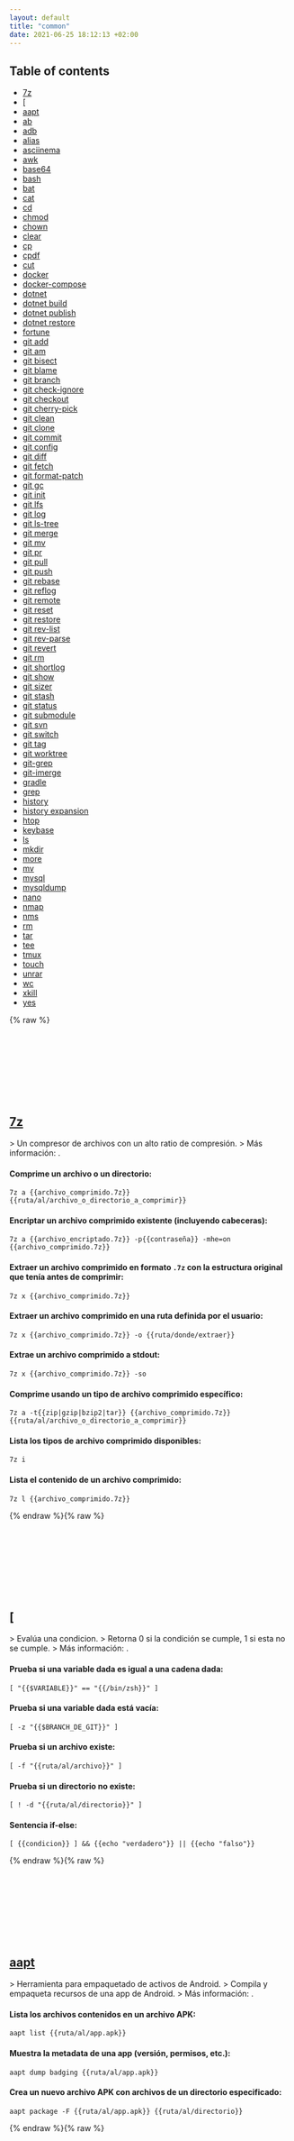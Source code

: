 ```yaml
---
layout: default
title: "common"
date: 2021-06-25 18:12:13 +02:00
---
```

## Table of contents
* <a href="#7z">7z</a>
* <a href="#[">[</a>
* <a href="#aapt">aapt</a>
* <a href="#ab">ab</a>
* <a href="#adb">adb</a>
* <a href="#alias">alias</a>
* <a href="#asciinema">asciinema</a>
* <a href="#awk">awk</a>
* <a href="#base64">base64</a>
* <a href="#bash">bash</a>
* <a href="#bat">bat</a>
* <a href="#cat">cat</a>
* <a href="#cd">cd</a>
* <a href="#chmod">chmod</a>
* <a href="#chown">chown</a>
* <a href="#clear">clear</a>
* <a href="#cp">cp</a>
* <a href="#cpdf">cpdf</a>
* <a href="#cut">cut</a>
* <a href="#docker">docker</a>
* <a href="#docker-compose">docker-compose</a>
* <a href="#dotnet">dotnet</a>
* <a href="#dotnet-build">dotnet build</a>
* <a href="#dotnet-publish">dotnet publish</a>
* <a href="#dotnet-restore">dotnet restore</a>
* <a href="#fortune">fortune</a>
* <a href="#git-add">git add</a>
* <a href="#git-am">git am</a>
* <a href="#git-bisect">git bisect</a>
* <a href="#git-blame">git blame</a>
* <a href="#git-branch">git branch</a>
* <a href="#git-check-ignore">git check-ignore</a>
* <a href="#git-checkout">git checkout</a>
* <a href="#git-cherry-pick">git cherry-pick</a>
* <a href="#git-clean">git clean</a>
* <a href="#git-clone">git clone</a>
* <a href="#git-commit">git commit</a>
* <a href="#git-config">git config</a>
* <a href="#git-diff">git diff</a>
* <a href="#git-fetch">git fetch</a>
* <a href="#git-format-patch">git format-patch</a>
* <a href="#git-gc">git gc</a>
* <a href="#git-init">git init</a>
* <a href="#git-lfs">git lfs</a>
* <a href="#git-log">git log</a>
* <a href="#git-ls-tree">git ls-tree</a>
* <a href="#git-merge">git merge</a>
* <a href="#git-mv">git mv</a>
* <a href="#git-pr">git pr</a>
* <a href="#git-pull">git pull</a>
* <a href="#git-push">git push</a>
* <a href="#git-rebase">git rebase</a>
* <a href="#git-reflog">git reflog</a>
* <a href="#git-remote">git remote</a>
* <a href="#git-reset">git reset</a>
* <a href="#git-restore">git restore</a>
* <a href="#git-rev-list">git rev-list</a>
* <a href="#git-rev-parse">git rev-parse</a>
* <a href="#git-revert">git revert</a>
* <a href="#git-rm">git rm</a>
* <a href="#git-shortlog">git shortlog</a>
* <a href="#git-show">git show</a>
* <a href="#git-sizer">git sizer</a>
* <a href="#git-stash">git stash</a>
* <a href="#git-status">git status</a>
* <a href="#git-submodule">git submodule</a>
* <a href="#git-svn">git svn</a>
* <a href="#git-switch">git switch</a>
* <a href="#git-tag">git tag</a>
* <a href="#git-worktree">git worktree</a>
* <a href="#git-grep">git-grep</a>
* <a href="#git-imerge">git-imerge</a>
* <a href="#gradle">gradle</a>
* <a href="#grep">grep</a>
* <a href="#history">history</a>
* <a href="#history-expansion">history expansion</a>
* <a href="#htop">htop</a>
* <a href="#keybase">keybase</a>
* <a href="#ls">ls</a>
* <a href="#mkdir">mkdir</a>
* <a href="#more">more</a>
* <a href="#mv">mv</a>
* <a href="#mysql">mysql</a>
* <a href="#mysqldump">mysqldump</a>
* <a href="#nano">nano</a>
* <a href="#nmap">nmap</a>
* <a href="#nms">nms</a>
* <a href="#rm">rm</a>
* <a href="#tar">tar</a>
* <a href="#tee">tee</a>
* <a href="#tmux">tmux</a>
* <a href="#touch">touch</a>
* <a href="#unrar">unrar</a>
* <a href="#wc">wc</a>
* <a href="#xkill">xkill</a>
* <a href="#yes">yes</a>

{% raw %}
<h2 id="7z">
  <a href="/es/common/7z.html">7z</a> <a href="#7z"><svg class="icon">
    <use href="/assets/images/unicode_sprite.svg#link" />
  </svg></a>
</h2>
> Un compresor de archivos con un alto ratio de compresión.
> Más información: <https://www.7-zip.org/>.

#### Comprime un archivo o un directorio:
```shell
7z a {{archivo_comprimido.7z}} {{ruta/al/archivo_o_directorio_a_comprimir}}
```
#### Encriptar un archivo comprimido existente (incluyendo cabeceras):
```shell
7z a {{archivo_encriptado.7z}} -p{{contraseña}} -mhe=on {{archivo_comprimido.7z}}
```
#### Extraer un archivo comprimido en formato `.7z` con la estructura original que tenía antes de comprimir:
```shell
7z x {{archivo_comprimido.7z}}
```
#### Extraer un archivo comprimido en una ruta definida por el usuario:
```shell
7z x {{archivo_comprimido.7z}} -o {{ruta/donde/extraer}}
```
#### Extrae un archivo comprimido a stdout:
```shell
7z x {{archivo_comprimido.7z}} -so
```
#### Comprime usando un tipo de archivo comprimido específico:
```shell
7z a -t{{zip|gzip|bzip2|tar}} {{archivo_comprimido.7z}} {{ruta/al/archivo_o_directorio_a_comprimir}}
```
#### Lista los tipos de archivo comprimido disponibles:
```shell
7z i
```
#### Lista el contenido de un archivo comprimido:
```shell
7z l {{archivo_comprimido.7z}}
```
{% endraw %}{% raw %}
<h2 id="[">
  <a href="/es/common/[.html">[</a> <a href="#["><svg class="icon">
    <use href="/assets/images/unicode_sprite.svg#link" />
  </svg></a>
</h2>
> Evalúa una condicion.
> Retorna 0 si la condición se cumple, 1 si esta no se cumple.
> Más información: <https://www.gnu.org/software/coreutils/test>.

#### Prueba si una variable dada es igual a una cadena dada:
```shell
[ "{{$VARIABLE}}" == "{{/bin/zsh}}" ]
```
#### Prueba si una variable dada está vacía:
```shell
[ -z "{{$BRANCH_DE_GIT}}" ]
```
#### Prueba si un archivo existe:
```shell
[ -f "{{ruta/al/archivo}}" ]
```
#### Prueba si un directorio no existe:
```shell
[ ! -d "{{ruta/al/directorio}}" ]
```
#### Sentencia if-else:
```shell
[ {{condicion}} ] && {{echo "verdadero"}} || {{echo "falso"}}
```
{% endraw %}{% raw %}
<h2 id="aapt">
  <a href="/es/common/aapt.html">aapt</a> <a href="#aapt"><svg class="icon">
    <use href="/assets/images/unicode_sprite.svg#link" />
  </svg></a>
</h2>
> Herramienta para empaquetado de activos de Android.
> Compila y empaqueta recursos de una app de Android.
> Más información: <https://elinux.org/Android_aapt>.

#### Lista los archivos contenidos en un archivo APK:
```shell
aapt list {{ruta/al/app.apk}}
```
#### Muestra la metadata de una app (versión, permisos, etc.):
```shell
aapt dump badging {{ruta/al/app.apk}}
```
#### Crea un nuevo archivo APK con archivos de un directorio especificado:
```shell
aapt package -F {{ruta/al/app.apk}} {{ruta/al/directorio}}
```
{% endraw %}{% raw %}
<h2 id="ab">
  <a href="/es/common/ab.html">ab</a> <a href="#ab"><svg class="icon">
    <use href="/assets/images/unicode_sprite.svg#link" />
  </svg></a>
</h2>
> Herramienta comparativa del servidor Apache HTTP.
> Más información: <https://httpd.apache.org/docs/current/programs/ab.html>.

#### Ejecuta 100 solicitudes HTTP GET a una URL dada:
```shell
ab -n {{100}} {{url}}
```
#### Ejecuta 100 solicitudes HTTP GET, en lotes simultáneos de a 10, a una URL:
```shell
ab -n {{100}} -c {{10}} {{url}}
```
#### Ejecuta 100 solicitudes HTTP POST a una URL, utilizando la carga JSON de un archivo:
```shell
ab -n {{100}} -T {{application/json}} -p {{ruta/al/archivo.json}} {{url}}
```
#### Utiliza HTTP [K]eep Alive, es decir, realiza múltiples solitudes dentro de una sesión HTTP:
```shell
ab -k {{url}}
```
#### Establece el máximo número de segundos utilizados para la comparación.
```shell
ab -t {{60}} {{url}}
```
{% endraw %}{% raw %}
<h2 id="adb">
  <a href="/es/common/adb.html">adb</a> <a href="#adb"><svg class="icon">
    <use href="/assets/images/unicode_sprite.svg#link" />
  </svg></a>
</h2>
> Android Debug Bridge: comunica con una instancia de un emulador Android o conecta dispositivos Android.
> Más información: <https://developer.android.com/studio/command-line/adb>.

#### Verifica si el proceso del servidor adb está ejecutandose y lo inicia:
```shell
adb start-server
```
#### Termina el proceso del servidor adb:
```shell
adb kill-server
```
#### Inicia una terminal remota en la instance del emulador/dispositivo de destino:
```shell
adb shell
```
#### Instala una aplicación Android a un emulador/dispositivo:
```shell
adb install -r {{ruta/al/archivo.apk}}
```
#### Copia un archivo/directorio desde el dispositivo de destino:
```shell
adb pull {{ruta/al/archivo_o_directorio_en_el_dispositivo}} {{ruta/al/directorio_de_destino_local}}
```
#### Copia un archivo/directorio al dispositivo de destino:
```shell
adb push {{ruta/al/archivo_o_directorio_local}} {{ruta/al/directorio_de_destino_en_el_dispositivo}}
```
#### Obtiene una lista de dispositivos conectados:
```shell
adb devices
```
{% endraw %}{% raw %}
<h2 id="alias">
  <a href="/es/common/alias.html">alias</a> <a href="#alias"><svg class="icon">
    <use href="/assets/images/unicode_sprite.svg#link" />
  </svg></a>
</h2>
> Crea alias -- palabras que son remplazadas por una cadena de comando(s).
> Los alias son temporales en la sesión de shell actual, a no ser que estén definidos en el archivo de configuración de la shell, ej. `~/.bashrc`.
> Más información: <https://tldp.org/LDP/abs/html/aliases.html>.

#### Listar todos los alias:
```shell
alias
```
#### Crear un alias genérico:
```shell
alias {{nombre}}="{{comando}}"
```
#### Ver el comando asociado a un alias:
```shell
alias {{nombre}}
```
#### Eliminar un alias (con el comando asociado):
```shell
unalias {{nombre}}
```
#### Convertir `rm` en un comando interactivo:
```shell
alias {{rm}}="{{rm -i}}"
```
#### Crear `la` como un atajo para `ls -a`:
```shell
alias {{la}}="{{ls -a}}"
```
{% endraw %}{% raw %}
<h2 id="asciinema">
  <a href="/es/common/asciinema.html">asciinema</a> <a href="#asciinema"><svg class="icon">
    <use href="/assets/images/unicode_sprite.svg#link" />
  </svg></a>
</h2>
> Graba y reproduce sesiones de terminal, y opcionalmente compartelas en asciinema.org.
> Más información: <https://asciinema.org/>.

#### Asocia el programa local de `asciinema` con una cuenta de asciinema.org:
```shell
asciinema auth
```
#### Crea una nueva grabación (una vez acabada, se pregutará al usuario si la quiere cuardar en local, o subirla):
```shell
asciinema rec
```
#### Crea una nueva grabación y la guarda en un archivo local:
```shell
asciinema rec {{ruta/hacia/archivo}}.cast
```
#### Reproduce una grabación desde un archivo local:
```shell
asciinema play {{ruta/hacia/archivo}}.cast
```
#### Reproduce una grabación desde asciinema.org:
```shell
asciinema play https://asciinema.org/a/{{cast_id}}
```
#### Crea una nueva grabación, limitando el tiempo de espera máximo a 2.5 segundos:
```shell
asciinema rec -i {{2.5}}
```
#### Imprime la salida completa de un archivo local de grabación:
```shell
asciinema cat {{ruta/hacia/archivo}}.cast
```
#### Sube un archivo local de grabación a asciinema.org:
```shell
asciinema upload {{ruta/hacia/archivo}}.cast
```
{% endraw %}{% raw %}
<h2 id="awk">
  <a href="/es/common/awk.html">awk</a> <a href="#awk"><svg class="icon">
    <use href="/assets/images/unicode_sprite.svg#link" />
  </svg></a>
</h2>
> Un lenguaje de programación versátil para trabajar con archivos.
> Más información: <https://github.com/onetrueawk/awk>.

#### Imprime la quinta columna (también conocido como campo) en un archivo separado por espacios:
```shell
awk '{print $5}' {{archivo}}
```
#### Imprime la segunda columna de las líneas que contengan "algo" en un archivo separado por espacios:
```shell
awk '/{{algo}}/ {print $2}' {{archivo}}
```
#### Imprime la última columna de cada línea de un archivo, usando la coma (en vez de espacio) como separador de campo:
```shell
awk -F ',' '{print $NF}' {{archivo}}
```
#### Suma los valores en de la primera columna de un archivo e imprime el total:
```shell
awk '{s+=$1} END {print s}' {{archivo}}
```
#### Suma los valores en de la primera columna de un archivo e imprime el total de froma bonita:
```shell
awk '{s+=$1; print $1} END {print "--------"; print s}' {{archivo}}
```
#### Imprime cada tres líneas, empezando por la primera:
```shell
awk 'NR%3==1' {{archivo}}
```
#### Imprime todos los valores desde la tercera columna:
```shell
awk '{for (i=3; i <= NF; i++) printf $i""FS; print""}' {{archivo}}
```
#### Imprime diferentes valores dependiendo de condiciones:
```shell
awk '{if ($1 == "foo") print "Coincidencia completa foo"; else if ($1 ~ "bar") print "Coincidencia parcial bar"; else print "Baz"}' {{archivo}}
```
{% endraw %}{% raw %}
<h2 id="base64">
  <a href="/es/common/base64.html">base64</a> <a href="#base64"><svg class="icon">
    <use href="/assets/images/unicode_sprite.svg#link" />
  </svg></a>
</h2>
> Codifica o decodifica un archivo o la entrada estandar hacia/desde Base64, a la salida estandar.
> Más información: <https://www.gnu.org/software/coreutils/base64>.

#### Codifica un archivo:
```shell
base64 {{nombre_de_archivo}}
```
#### Decodifica un archivo:
```shell
base64 --decode {{nombre_de_archivo}}
```
#### Codifica stdin:
```shell
{{comando}} | base64
```
#### Decodifica stdin:
```shell
{{comando}} | base64 --decode
```
{% endraw %}{% raw %}
<h2 id="bash">
  <a href="/es/common/bash.html">bash</a> <a href="#bash"><svg class="icon">
    <use href="/assets/images/unicode_sprite.svg#link" />
  </svg></a>
</h2>
> Bourne-Again SHell.
> Intérprete de línea de comandos compatible con `sh`.
> Más información: <https://gnu.org/software/bash>.

#### Inicia un intérprete de comandos interactivo:
```shell
bash
```
#### Ejecuta un comando:
```shell
bash -c "{{comando}}"
```
#### Ejecuta comandos desde un archivo:
```shell
bash {{archivo.sh}}
```
#### Ejecuta comandos desde un archivo, mostrando todos los comando ejecutados en la terminal:
```shell
bash -x {{archivo.sh}}
```
#### Ejecuta comandos desde un archivo, deteniéndose en el primer error:
```shell
bash -e {{archivo.sh}}
```
#### Ejecuta comandos desde stdin (entrada estándar):
```shell
bash -s
```
#### Imprime la información de la versión de bash (use `echo $BASH_VERSION` para ver sólo la versión sin la información sobre la licencia):
```shell
bash --version
```
{% endraw %}{% raw %}
<h2 id="bat">
  <a href="/es/common/bat.html">bat</a> <a href="#bat"><svg class="icon">
    <use href="/assets/images/unicode_sprite.svg#link" />
  </svg></a>
</h2>
> Imprime y concatena archivos.
> Un clon de `cat` con resaltado de sintaxis e integración con Git.
> Más información: <https://github.com/sharkdp/bat>.

#### Imprime los contenidos de un archivo a la salida estándar:
```shell
bat {{archivo}}
```
#### Concatena varios archivos creando un nuevo archivo:
```shell
bat {{archivo1}} {{archivo2}} > {{archivo_final}}
```
#### Añade múltiples archivos al final de un archivo objetivo:
```shell
bat {{archivo1}} {{archivo2}} >> {{archivo_final}}
```
#### Numera las lineas del archivo:
```shell
bat -n {{archivo}}
```
#### Muestra un archivo JSON con resaltado de sintaxis:
```shell
bat --language json {{archivo.json}}
```
#### Muestra todos los lenguajes permitidos:
```shell
bat --list-languages
```
{% endraw %}{% raw %}
<h2 id="cat">
  <a href="/es/common/cat.html">cat</a> <a href="#cat"><svg class="icon">
    <use href="/assets/images/unicode_sprite.svg#link" />
  </svg></a>
</h2>
> Imprime y concatena archivos.
> Más información: <https://www.gnu.org/software/coreutils/cat>.

#### Imprime el contenido de un archivo por la salida estándar:
```shell
cat {{archivo}}
```
#### Concatena múltiples archivos dentro de un archivo determinado:
```shell
cat {{archivo1}} {{archivo2}} > {{archivo_final}}
```
#### Añade múltiples archivos dentro de un archivo determinado:
```shell
cat {{archivo1}} {{archivo2}} >> {{archivo_final}}
```
#### Muestra el número de líneas de un archivo:
```shell
cat -n {{archivo}}
```
#### Muestra los carácteres no imprimibles y espacios en blanco (con el prefijo `M-` si no es ASCII):
```shell
cat -v -t -e {{archivo}}
```
{% endraw %}{% raw %}
<h2 id="cd">
  <a href="/es/common/cd.html">cd</a> <a href="#cd"><svg class="icon">
    <use href="/assets/images/unicode_sprite.svg#link" />
  </svg></a>
</h2>
> Cambiar el directorio de trabajo.
> Más información: <https://man.archlinux.org/man/cd.n>.

#### Accede al directorio especificado:
```shell
cd {{ruta/al/directorio}}
```
#### Accede al directorio *home* del usuario actual:
```shell
cd
```
#### Accede al directorio padre del directorio actual:
```shell
cd ..
```
#### Accede al directorio elegido previamente:
```shell
cd -
```
{% endraw %}{% raw %}
<h2 id="chmod">
  <a href="/es/common/chmod.html">chmod</a> <a href="#chmod"><svg class="icon">
    <use href="/assets/images/unicode_sprite.svg#link" />
  </svg></a>
</h2>
> Cambiar los permisos de acceso de un archivo o directorio.
> Más información: <https://www.gnu.org/software/coreutils/chmod>.

#### Otorga al [u]suario que es propietario del archivo permiso para [x] ejecutarlo:
```shell
chmod u+x {{archivo}}
```
#### Otorga al usuario derechos para leer (r) y escribir (w) un archivo o directorio:
```shell
chmod u+rw {{archivo_o_directorio}}
```
#### Elimina los derechos de ejecución del [g]rupo:
```shell
chmod g-x {{archivo}}
```
#### Otorga a todos los usuarios (a) derechos para leer y ejecutar:
```shell
chmod a+rx {{archivo}}
```
#### Otorga a [o]tros (que no están en el grupo del propietario) los mismos derechos que los del grupo:
```shell
chmod o=g {{archivo}}
```
#### Otorga al [g]rupo y a [o]tros el derecho para escribir (w) un directorio y su contenido:
```shell
chmod -R g+w,o+w {{directorio}}
```
{% endraw %}{% raw %}
<h2 id="chown">
  <a href="/es/common/chown.html">chown</a> <a href="#chown"><svg class="icon">
    <use href="/assets/images/unicode_sprite.svg#link" />
  </svg></a>
</h2>
> Cambia la propiedad de usuario y grupo sobre archivos y directorios.
> Más información: <https://www.gnu.org/software/coreutils/chown>.

#### Cambia el usuario propietario de un archivo/directorio:
```shell
chown {{usuario}} {{ruta/hacia/archivo_o_directorio}}
```
#### Cambia el usuario y grupo propietario de un archivo/directorio:
```shell
chown {{usuario}}:{{grupo}} {{ruta/hacia/archivo_o_directorio}}
```
#### Cambia de forma recursiva el propietario sobre un directorio y su contenido:
```shell
chown -R {{usuario}} {{ruta/hacia/directorio}}
```
#### Cambia el propietario de un enlace simbólico:
```shell
chown -h {{usuario}} {{ruta/hacia/enlace_simbolico}}
```
#### Copia la información de propiedad del archivo/directorio de referencia a otro:
```shell
chown --reference={{ruta/hacia/archivo_o_directorio_de_referencia}} {{ruta/hacia/archivo_o_directorio}}
```
{% endraw %}{% raw %}
<h2 id="clear">
  <a href="/es/common/clear.html">clear</a> <a href="#clear"><svg class="icon">
    <use href="/assets/images/unicode_sprite.svg#link" />
  </svg></a>
</h2>
> Limpia la pantalla de la terminal.
> Más información: <https://manned.org/clear>.

#### Limpia la pantalla de la terminal (equivale a presionar Control-L en la interfaz de línea de comandos Bash):
```shell
clear
```
#### Limpia la pantalla pero mantiene el buffer de desplazamiento:
```shell
clear -x
```
#### Indica el tipo de terminal a limpiar (por defecto se utiliza el valor de la variable de entorno `TERM`):
```shell
clear -T {{tipo_de_terminal}}
```
#### Muestra la versión de `ncurses` utilizada por `clear`:
```shell
clear -V
```
{% endraw %}{% raw %}
<h2 id="cp">
  <a href="/es/common/cp.html">cp</a> <a href="#cp"><svg class="icon">
    <use href="/assets/images/unicode_sprite.svg#link" />
  </svg></a>
</h2>
> Copia archivos y directorios.
> Más información: <https://www.gnu.org/software/coreutils/cp>.

#### Copia un archivo a otra ruta:
```shell
cp {{ruta/hacia/archivo_original.ext}} {{ruta/hacia/archivo_copia.ext}}
```
#### Copia un archivo a un directorio, manteniendo el nombre del archivo:
```shell
cp {{ruta/hacia/archivo_original.ext}} {{ruta/hacia/directorio_destino}}
```
#### Copia de forma recursiva un directorio y su contenido a otra ruta (si la ruta de destino existe, el directorio se copiará dentro):
```shell
cp -R {{ruta/hacia/directorio_original}} {{ruta/hacia/directorio_copia}}
```
#### Copia de forma recursiva y verbosa un directorio (muestra un listado de los archivos copiados):
```shell
cp -vR {{ruta/hacia/directorio_original}} {{ruta/hacia/directorio_copia}}
```
#### Copia archivos de texto a otra ruta de forma interactiva (pregunta al usuario antes de sobreescribir):
```shell
cp -i {{*.txt}} {{ruta/hacia/directorio_destino}}
```
#### Copia enlaces simbólicos sin mantener la referencia al original:
```shell
cp -L {{enlace}} {{ruta/hacia/directorio_destino}}
```
{% endraw %}{% raw %}
<h2 id="cpdf">
  <a href="/es/common/cpdf.html">cpdf</a> <a href="#cpdf"><svg class="icon">
    <use href="/assets/images/unicode_sprite.svg#link" />
  </svg></a>
</h2>
> Interfaz de línea de comandos para manipular documentos PDF existentes de diferentes maneras.
> Más información: <https://www.coherentpdf.com/cpdfmanudel/cpdfmanudel.html>.

#### Selecciona las páginas 1, 2, 3 y 6 del documento fuente y escribirlas en el documento objetivo:
```shell
cpdf {{ruta/al/documento_fuente.pdf}} {{1-3,6}} -o {{ruta/al/documento_objetivo.pdf}}
```
#### Fusiona dos documentos en uno nuevo:
```shell
cpdf -merge {{ruta/al/documento_fuente_uno.pdf}} {{ruta/al/documento_fuente_dos.pdf}} -o {{ruta/al/documento_objetivo.pdf}}
```
#### Muestra los marcadores del documento:
```shell
cpdf -list-bookmarks {{ruta/al/documento.pdf}}
```
#### Divide un documento en trozos de diez páginas, escribiendo `fragmento001.pdf`, `fragmento002.pdf`, etc:
```shell
cpdf -split {{ruta/al/documento.pdf}} -o {{ruta/al/fragmento%%%.pdf}} -chunk 10
```
#### Encripta un documento utilizando encriptado 128bit y establece `fred` como la contraseña del propietario y `joe` como la contraseña de usuario:
```shell
cpdf -encrypt 128bit fred joe {{ruta/al/documento_fuente.pdf}} -o {{ruta/al/documento_encriptado.pdf}}
```
#### Desencripta un documento utilizando la contraseña del propietario (`fred`):
```shell
cpdf -decrypt {{ruta/al/documento_encriptado.pdf}} owner=fred -o {{ruta/al/documento_desencriptado.pdf}}
```
#### Muestra las anotaciones de un documento:
```shell
cpdf -list-annotations {{ruta/al/documento.pdf}}
```
#### Crea un nuevo documento, con metadatos, a partir de uno que ya existe:
```shell
cpdf -set-metadata {{ruta/de/los/metadatos.xml}} {{ruta/al/documento_fuente.pdf}} -o {{ruta/al/documento_objetivo.pdf}}
```
{% endraw %}{% raw %}
<h2 id="cut">
  <a href="/es/common/cut.html">cut</a> <a href="#cut"><svg class="icon">
    <use href="/assets/images/unicode_sprite.svg#link" />
  </svg></a>
</h2>
> Recorta campos provenientes de la entrada estándar o de archivos.
> Más información: <https://www.gnu.org/software/coreutils/cut>

#### Recorta los primeros 16 caracteres de cada línea de la entrada estándar:
```shell
cut -c {{1-16}}
```
#### Recorta los primeros 16 caracteres de cada línea de los archivos especificados:
```shell
cut -c {{1-16}} {{archivo}}
```
#### Recorta todo desde el tercer caracter hasta el final de cada línea:
```shell
cut -c {{3-}}
```
#### Recorta el quinto campo de cada línea, usando los dos puntos como delimitadores de campos (por defecto el delimitador es tab):
```shell
cut -d'{{:}}' -f{{5}}
```
#### Recorta el segundo y décimo campo de cada línea, usando los punto y coma como delimitadores:
```shell
cut -d'{{;}}' -f{{2,10}}
```
#### Recorta los campos del tercero al último de cada línea, usando los espacios como delimintadores:
```shell
cut -d'{{ }}' -f{{3-}}
```
{% endraw %}{% raw %}
<h2 id="docker-compose">
  <a href="/es/common/docker-compose.html">docker-compose</a> <a href="#docker-compose"><svg class="icon">
    <use href="/assets/images/unicode_sprite.svg#link" />
  </svg></a>
</h2>
> Ejecuta y gestiona múltiples contenedores Docker.
> Más información: <https://docs.docker.com/compose/reference/overview/>.

#### Lista los contenedores en ejecución:
```shell
docker-compose ps
```
#### Crea e inicia todos los contenedores en segundo plano usando el archivo `docker-compose.yml` en el directorio actual:
```shell
docker-compose up -d
```
#### Inicia todos los contenedores y reconstruye si es ncesario:
```shell
docker-compose up --build
```
#### Inicia todos los contenedores usando un archivo compose alternativo:
```shell
docker-compose --file {{ruta/al/directorio}} up
```
#### Detiene todos los contenedores en ejecución:
```shell
docker-compose stop
```
#### Detiene y elimina todos los contenedores, redes, imágenes y volúmenes:
```shell
docker-compose down --rmi all --volumes
```
#### Sigue los registros de todos los contenedores:
```shell
docker-compose logs --follow
```
{% endraw %}{% raw %}
<h2 id="docker">
  <a href="/es/common/docker.html">docker</a> <a href="#docker"><svg class="icon">
    <use href="/assets/images/unicode_sprite.svg#link" />
  </svg></a>
</h2>
> Administra contenedores e imágenes de Docker.
> Más información: <https://docs.docker.com/engine/reference/commandline/cli/>.

#### Lista los contenedores de Docker en ejecución:
```shell
docker ps
```
#### Lista todos los contenedores de Docker (en ejecución y detenidos):
```shell
docker ps -a
```
#### Inicia un contenedor desde una imagen con un nombre personalizado:
```shell
docker run --name {{nombre_de_contenedor}} {{imagen}}
```
#### Inicia o detiene un contenedor existente:
```shell
docker {{start|stop}} {{nombre_de_contenedor}}
```
#### Descarga una imagen desde un registro de Docker:
```shell
docker pull {{imagen}}
```
#### Inicia una línea de Comandos dentro de un contenedor en ejecución:
```shell
docker exec -it {{nombre_de_contenedor}} {{sh}}
```
#### Elimina un contenedor detenido:
```shell
docker rm {{nombre_de_contenedor}}
```
#### Obtiene y sigue los registros de un contenedor:
```shell
docker logs -f {{nombre_de_contenedor}}
```
{% endraw %}{% raw %}
<h2 id="dotnet-build">
  <a href="/es/common/dotnet-build.html">dotnet build</a> <a href="#dotnet-build"><svg class="icon">
    <use href="/assets/images/unicode_sprite.svg#link" />
  </svg></a>
</h2>
> Compila una aplicación .NET y sus dependencias.
> Más información: <https://docs.microsoft.com/dotnet/core/tools/dotnet-build>.

#### Compila el proyecto o solución en el directorio actual:
```shell
dotnet build
```
#### Compila un proyecto o solución .NET en el modo de depuración:
```shell
dotnet build {{ruta/al/proyecto_o_solución}}
```
#### Compila en modo de lanzamiento:
```shell
dotnet build --configuration {{Release}}
```
#### Compila sin restaurar las dependencias:
```shell
dotnet build --no-restore
```
#### Compila con un nivel específico de verbosidad:
```shell
dotnet build --verbosity {{quiet|minimal|normal|detailed|diagnostic}}
```
#### Compila para un tiempo de ejecución específico:
```shell
dotnet build --runtime {{identificador_del_tiempo_de_ejecución}}
```
#### Especifica el directorio de salida:
```shell
dotnet build --output {{ruta/al/directorio}}
```
{% endraw %}{% raw %}
<h2 id="dotnet-publish">
  <a href="/es/common/dotnet-publish.html">dotnet publish</a> <a href="#dotnet-publish"><svg class="icon">
    <use href="/assets/images/unicode_sprite.svg#link" />
  </svg></a>
</h2>
> Publica una aplicación .NET y sus dependencias en una carpeta para la implementación en un sistema de hospedaje.
> Más información: <https://docs.microsoft.com/dotnet/core/tools/dotnet-publish>.

#### Compila un proyecto .NET en modo de lanzamiento:
```shell
dotnet publish --configuration {{Release}} {{ruta/al/archivo_del_proyecto}}
```
#### Publica el entorno de ejecución de .NET Core con la aplicación para un entorno de ejecución específico:
```shell
dotnet publish --self-contained true --runtime {{identificador_del_entorno_en_tiempo_de_ejecución}} {{ruta/al/archivo_del_proyecto}}
```
#### Empaqueta la aplicación en un archivo ejecutable unico de una plataforma específica:
```shell
dotnet publish --runtime {{identificador_del_entorno_en_tiempo_de_ejecucución}} -p:PublishSingleFile=true {{ruta/al/archivo_del_proyecto}}
```
#### Recorta las bibliotecas no usadas para reducir el tamaño de la aplicación:
```shell
dotnet publish --self-contained true --runtime {{identificador_del_entorno_de_tiempo_de_ejecución}} -p:PublishTrimmed={{true}} {{ruta/al/archivo_del_proyecto}}
```
#### Compila un proyecto .NET sin restaurar las dependencias:
```shell
dotnet publish --no-restore {{ruta/al/archivo_del_proyecto}}
```
#### Especifica el directorio de salida:
```shell
dotnet publish --output {{ruta/al/directorio}} {{ruta/al/archivo_del_proyecto}}
```
{% endraw %}{% raw %}
<h2 id="dotnet-restore">
  <a href="/es/common/dotnet-restore.html">dotnet restore</a> <a href="#dotnet-restore"><svg class="icon">
    <use href="/assets/images/unicode_sprite.svg#link" />
  </svg></a>
</h2>
> Restarua las dependencias y herramientas de un proyecto .NET.
> Más información: <https://docs.microsoft.com/dotnet/core/tools/dotnet-restore>.

#### Restaura dependencias para un proyecto o solución .NET en el directorio actual:
```shell
dotnet restore
```
#### Restaura dependencias para un proyecto o solución .NET en una ubicación específica:
```shell
dotnet restore {{ruta/al/proyecto_o_solución}}
```
#### Restaura depedencias sin almacenar las solicitudes HTTP en caché:
```shell
dotnet restore --no-cache
```
#### Obliga a todas las dependencias a ser resueltas incluso si la última restauración fue exitosa:
```shell
dotnet restore --force
```
#### Restaura dependencias usando los orígenes con error como advertencias:
```shell
dotnet restore --ignore-failed-sources
```
#### Restaura dependencias con un nivel específico de verbosidad:
```shell
dotnet restore --verbosity {{quiet|minimal|normal|detailed|diagnostic}}
```
{% endraw %}{% raw %}
<h2 id="dotnet">
  <a href="/es/common/dotnet.html">dotnet</a> <a href="#dotnet"><svg class="icon">
    <use href="/assets/images/unicode_sprite.svg#link" />
  </svg></a>
</h2>
> Herramienta multiplataforma de línea de comandos para .NET Core.
> Más información: <https://docs.microsofot.com/dotnet/core/tools>.

#### Inicializa un proyecto .NET nuevo:
```shell
dotnet new {{nombre_de_la_plantilla}}
```
#### Restaura los paquetes NuGet:
```shell
dotnet restore
```
#### Compila y ejectura el proyecto .NET en el directorio actual:
```shell
dotnet run
```
#### Ejecuta una aplicación dotnet empaquetada (solo necesita el entorno en tiempo de ejecución, el resto de los comandos requieren el SDK de .NET Core instalado):
```shell
dotnet {{ruta/a/la/aplicación.dll}}
```
{% endraw %}{% raw %}
<h2 id="fortune">
  <a href="/es/common/fortune.html">fortune</a> <a href="#fortune"><svg class="icon">
    <use href="/assets/images/unicode_sprite.svg#link" />
  </svg></a>
</h2>
> Imprime por pantalla una cita aleatoria (al estilo de una galleta de la suerte).
> Más información: <https://man.archlinux.org/man/fortune.6>.

#### Imprime por pantalla una cita:
```shell
fortune
```
#### Imprime por pantalla una cita ofensiva:
```shell
fortune -o
```
#### Imprime por pantalla una cita larga:
```shell
fortune -l
```
#### Imprime por pantalla una cita corta:
```shell
fortune -s
```
#### Muestra una lista de los archivos de citas disponibles:
```shell
fortune -f
```
#### Imprime por pantalla una cita de uno de los archivos mostrados en `fortune -f`:
```shell
fortune {{archivo}}
```
{% endraw %}{% raw %}
<h2 id="git-add">
  <a href="/es/common/git-add.html">git add</a> <a href="#git-add"><svg class="icon">
    <use href="/assets/images/unicode_sprite.svg#link" />
  </svg></a>
</h2>
> Añade los archivos cambiados al índice.
> Más información: <https://git-scm.com/docs/git-add>.

#### Añade un archivo al índice:
```shell
git add {{ruta/al/archivo}}
```
#### Añade todos los archivos (rastreados o no rastreados):
```shell
git add -A
```
#### Añade los archivos ya rastreados:
```shell
git add -u
```
#### Añade también los archivos ignorados:
```shell
git add -f
```
#### Añade partes de archivos interactivamente:
```shell
git add -p
```
#### Añade partes de un archivo dado interactivamente:
```shell
git add -p {{ruta/al/archivo}}
```
#### Añade un archivo interactivamente:
```shell
git add -i
```
{% endraw %}{% raw %}
<h2 id="git-am">
  <a href="/es/common/git-am.html">git am</a> <a href="#git-am"><svg class="icon">
    <use href="/assets/images/unicode_sprite.svg#link" />
  </svg></a>
</h2>
> Aplica archivos de parche. Útil cuando se reciben commits por correo electrónico.
> Véase también `git format-patch`, comando que genera archivo de parche.
> Más información: <https://git-scm.com/docs/git-am>.

#### Aplica un archivo de parche:
```shell
git am {{ruta/al/archivo.patch}}
```
#### Aborta el proceso de aplicar un archivo de parche:
```shell
git am --abort
```
#### Aplica todo lo posible de un archivo de parche y guarda los fragmentos fallidos para rechazar archivos:
```shell
git am --reject {{ruta/al/archivo.patch}}
```
{% endraw %}{% raw %}
<h2 id="git-bisect">
  <a href="/es/common/git-bisect.html">git bisect</a> <a href="#git-bisect"><svg class="icon">
    <use href="/assets/images/unicode_sprite.svg#link" />
  </svg></a>
</h2>
> Utiliza la búsqueda binaria para encontrar el commit que introdujo un error.
> Git salta de un lado a otro del gráfico de commits para hasta alcanzar progresivamente el commit defectuoso.
> Más información: <https://git-scm.com/docs/git-bisect>.

#### Comienza un sesión de bisecado en un rango de commits delimitada por un commit erróneo conocido y por uno sano conocido (normalmente más antiguo):
```shell
git bisect start {{commit_erroneo}} {{commit_bueno}}
```
#### Para cada commit que `git bisect` selecciona, marcarlo como "malo" o "bueno" después de probarlo para el problema:
```shell
git bisect {{bueno|malo}}
```
#### Después de que `git bisect` determine con precisión el commit defectuoso, termina la sesión de bisecado y vuelve a la rama anterior:
```shell
git bisect reset
```
#### Salta un commit durante una sesión de bisecado (p. ej., uno que falla las pruebas debido a un problema diferente):
```shell
git bisect skip
```
{% endraw %}{% raw %}
<h2 id="git-blame">
  <a href="/es/common/git-blame.html">git blame</a> <a href="#git-blame"><svg class="icon">
    <use href="/assets/images/unicode_sprite.svg#link" />
  </svg></a>
</h2>
> Muestra el hash del commit y el último autor de cada línea de un archivo.
> Más información: <https://git-scm.com/docs/git-blame>.

#### Muestra el archivo con el nombre del autor y el hash del commit en cada línea:
```shell
git blame {{archivo}}
```
#### Muestra el archivo con correo electrónico del autor y hash del commit en cada línea:
```shell
git blame -e {{archivo}}
```
{% endraw %}{% raw %}
<h2 id="git-branch">
  <a href="/es/common/git-branch.html">git branch</a> <a href="#git-branch"><svg class="icon">
    <use href="/assets/images/unicode_sprite.svg#link" />
  </svg></a>
</h2>
> Comando Git principal para trabajar con ramas.
> Más información: <https://git-scm.com/docs/git-branch>.

#### Muestra las ramas locales. La rama actual está resaltada por `*`:
```shell
git branch
```
#### Muestra todas las ramas (locales y remotas):
```shell
git branch -a
```
#### Muestra el nombre de la rama actual:
```shell
git branch --show-current
```
#### Crea una nueva rama basada en el commit actual:
```shell
git branch {{nombre_de_la_rama}}
```
#### Crea una nueva rama basada en un commit específico:
```shell
git branch {{nombre_de_rama}} {{hash_del_commit}}
```
#### Renombra una rama (no debe haber sido fusionada para hacer esto):
```shell
git branch -m {{antiguo_nombre_de_la_rama}} {{nuevo_nombre_de_la_rama}}
```
#### Borra una rama local (no debe haber sido fusionada para hacer esto):
```shell
git branch -d {{nombre_de_la_rama}}
```
#### Borra una rama remota:
```shell
git push {{nombre_remoto}} --delete {{nombre_de_la_rama_remota}}
```
{% endraw %}{% raw %}
<h2 id="git-check-ignore">
  <a href="/es/common/git-check-ignore.html">git check-ignore</a> <a href="#git-check-ignore"><svg class="icon">
    <use href="/assets/images/unicode_sprite.svg#link" />
  </svg></a>
</h2>
> Analiza y depura los archivos que Git debe ignorar / excluir (.gitignore).
> Más información: <https://git-scm.com/docs/git-check-ignore>.

#### Comprueba si un archivo o directorio es ignorado:
```shell
git check-ignore {{ruta/al/archivo_o_directorio}}
```
#### Comprueba si varios archivos o directorios son ignorados:
```shell
git check-ignore {{ruta/al/archivo}} {{ruta/al/directorio}}
```
#### Usa nombres de rutas, uno por línea, a partir de la entrada estandar (stdin):
```shell
git check-ignore --stdin < {{ruta/al/archivo_lista}}
```
#### No comprueba el índice (se utiliza para depurar por qué las rutas fueron rastreadas y no ignoradas):
```shell
git check-ignore --no-index {{ruta/de_los/archivos_o_directorios}}
```
#### Incluye detalles sobre el patrón de coincidencia para cada ruta:
```shell
git check-ignore --verbose {{ruta/de_los/archivos_o_directorios}}
```
{% endraw %}{% raw %}
<h2 id="git-checkout">
  <a href="/es/common/git-checkout.html">git checkout</a> <a href="#git-checkout"><svg class="icon">
    <use href="/assets/images/unicode_sprite.svg#link" />
  </svg></a>
</h2>
> Comprueba una rama o rutas con el arbol de trabajo.
> Más información: <https://git-scm.com/docs/git-checkout>.

#### Crea una nueva rama y cambiarse a esta:
```shell
git checkout -b {{nombre_de_la_rama}}
```
#### Crea una nueva rama a partir de una referencia específica (rama, remoto/rama, las etiquetas son ejemplos de referencias válidas) y cambiarse a esta:
```shell
git checkout -b {{nombre_de_la_rama}} {{referencia}}
```
#### Cambia a una rama local existente:
```shell
git checkout {{nombre_de_la_rama}}
```
#### Cambia a la rama previamente comprobada:
```shell
git checkout -
```
#### Cambia a una rama remota existente:
```shell
git checkout --track {{nombre_remoto}}/{{nombre_de_la_rama}}
```
#### Descarta todos los cambios sin marcar en el directorio actual (véase `git reset` para más comandos para deshacer):
```shell
git checkout .
```
#### Decarta los cambios no marcados de un archivo específico:
```shell
git checkout {{nombre_del_archivo}}
```
#### Sustituir un archivo en el directorio actual con la versión de este en un commit de una rama específica:
```shell
git checkout {{nombre_de_la_rama}} -- {{nombre_del_archivo}}
```
{% endraw %}{% raw %}
<h2 id="git-cherry-pick">
  <a href="/es/common/git-cherry-pick.html">git cherry-pick</a> <a href="#git-cherry-pick"><svg class="icon">
    <use href="/assets/images/unicode_sprite.svg#link" />
  </svg></a>
</h2>
> Aplica los cambios introducidos por commits existentes a la rama actual.
> Para aplicar cambios a otra rama, primero utiliza `git checkout` para cambiar a la rama deseada.
> Más información: <https://git-scm.com/docs/git-cherry-pick>.

#### Aplica un commit a la rama actual:
```shell
git cherry-pick {{commit}}
```
#### Aplica un rango de commits de la rama actual (véase también `git rebase --onto`):
```shell
git cherry-pick {{commit_inicial}}~..{{commit_final}}
```
#### Aplica múltiples commits no secuenciales a la rama actual:
```shell
git cherry-pick {{commit_1}} {{commit_2}}
```
#### Añade los cambios de un commit al directorio de trabajo, sin crear un commit:
```shell
git cherry-pick -n {{commit}}
```
{% endraw %}{% raw %}
<h2 id="git-clean">
  <a href="/es/common/git-clean.html">git clean</a> <a href="#git-clean"><svg class="icon">
    <use href="/assets/images/unicode_sprite.svg#link" />
  </svg></a>
</h2>
> Elimina archivos sin rastrear del árbol de trabajo.
> Más información: <https://git-scm.com/docs/git-clean>.

#### Elimina archivos que no son rastreados por Git:
```shell
git clean
```
#### Elimina interactivamente archivos que no son rastreados por Git:
```shell
git clean -i
```
#### Muestra que archivos serían borrados sin llegar a borrarlos:
```shell
git clean --dry-run
```
#### Elimina forzosamente los archivos que no son rastreados por Git:
```shell
git clean -f
```
#### Elimina forzosamente los directorios que no son rastreados por Git:
```shell
git clean -fd
```
#### Elimina archivos sin rastrear, incluyendo los archivos ignorados en `.gitignore` y los excluidos en `.git/info/exclude`:
```shell
git clean -x
```
{% endraw %}{% raw %}
<h2 id="git-clone">
  <a href="/es/common/git-clone.html">git clone</a> <a href="#git-clone"><svg class="icon">
    <use href="/assets/images/unicode_sprite.svg#link" />
  </svg></a>
</h2>
> Clona un repositorio existente.
> Más información: <https://git-scm.com/docs/git-clone>.

#### Clona un repositorio existente:
```shell
git clone {{ubicacion_remota_del_repositorio}}
```
#### Clona un repositorio existente en un directorio específico:
```shell
git clone {{ubicacion_remota_del_repositorio}} {{ruta/al/directorio}}
```
#### Clona un repositorio existente y sus submódulos:
```shell
git clone --recursive {{ubicacion_remota_del_repositorio}}
```
#### Clona un repositorio local:
```shell
git clone -l {{ruta/al/repositorio/local}}
```
#### Clona silenciosamente:
```shell
git clone -q {{ubicacion_remota_del_repositorio}}
```
#### Clona un repositorio existente solo descargando los 10 commits más recientes de la rama por defecto (útil para ahorrar tiempo):
```shell
git clone --depth {{10}} {{ubicacion_remota_del_repositorio}}
```
#### Clona un repositorio existente solo descargando un branch específico:
```shell
git clone --branch {{nombre}} --single-branch {{ubicacion_remota_del_repositorio}}
```
{% endraw %}{% raw %}
<h2 id="git-commit">
  <a href="/es/common/git-commit.html">git commit</a> <a href="#git-commit"><svg class="icon">
    <use href="/assets/images/unicode_sprite.svg#link" />
  </svg></a>
</h2>
> Realiza commits de los archivos al repositorio.
> Más información: <https://git-scm.com/docs/git-commit>.

#### Realiza un commit de los archivos marcados al repositorio con un mensaje:
```shell
git commit -m "{{mensaje}}"
```
#### Realiza un commit de los archivos marcados con un mensaje leído desde un archivo:
```shell
git commit --file {{ruta/al/archivo_del_mensaje_del_commit}}
```
#### Marca automáticamente todos los archivos modificados y realiza un commit con un mensaje:
```shell
git commit -a -m "{{mensaje}}"
```
#### Sustituye el último commit con los cambios marcados actualmente, cambiando el hash del commit:
```shell
git commit --amend
```
#### Realiza un commit para archivos específicos (marcados previamente):
```shell
git commit {{ruta/al/archivo1}} {{ruta/al/archivo2}}
```
{% endraw %}{% raw %}
<h2 id="git-config">
  <a href="/es/common/git-config.html">git config</a> <a href="#git-config"><svg class="icon">
    <use href="/assets/images/unicode_sprite.svg#link" />
  </svg></a>
</h2>
> Gestiona opciones personalizadas para la configuración de repositorios Git.
> Estas configuraciones pueden ser locales (para el repositorio actual) o globales (para el usuario actual).
> Más información: <https://git-scm.com/docs/git-config>.

#### Muestra solo las entradas de la configuración local (almacenadas en `.git/config` en el repositorio actual):
```shell
git config --list --local
```
#### Muestra solo las entradas de la configuración global (almacenadas en `~/.gitconfig`):
```shell
git config --list --global
```
#### Muestra todas las entradas de configuración que han sido definidas local o globalmente:
```shell
git config --list
```
#### Muestra el valor de una entrada específica de la configuración:
```shell
git config alias.unstage
```
#### Establece el valor global para una entrada específica de la configuración:
```shell
git config --global alias.unstage "reset HEAD --"
```
#### Revierte una entrada de la configuración global a su valor por defecto:
```shell
git config --global --unset alias.unstage
```
#### Edita la configuración de Git para el repositorio actual en el editor por defecto:
```shell
git config --edit
```
#### Edita la configuración global de Git en el editor por defecto:
```shell
git config --global --edit
```
{% endraw %}{% raw %}
<h2 id="git-diff">
  <a href="/es/common/git-diff.html">git diff</a> <a href="#git-diff"><svg class="icon">
    <use href="/assets/images/unicode_sprite.svg#link" />
  </svg></a>
</h2>
> Muestra los cambios de los archivos rastreados.
> Más información: <https://git-scm.com/docs/git-diff>.

#### Muestra los cambios sin marcar ni commit:
```shell
git diff
```
#### Muestra todos los cambios sin commit, pero incluye los marcados:
```shell
git diff HEAD
```
#### Muestra solo los cambios marcados pero que no tienen commit:
```shell
git diff --staged
```
#### Muestra los cambios de todos los commits a partir de una fecha/tiempo específico (una expresión de fecha, por ej., "1 week 2 days" o una fecha ISO):
```shell
git diff 'HEAD@{3 months|weeks|days|hours|seconds ago}
```
#### Muestra solo los nombres de los archivos cambiados con un commit específico:
```shell
git diff --name-only {{commit}}
```
#### Muestra un resumen de la creación, renombre y modos de cambio con un commit específico:
```shell
git diff --summary {{commit}}
```
#### Compara un único archivo entre dos ramas o commits:
```shell
git diff {{rama_1}}..{{rama_2}} [--] {{ruta/al/archivo}}
```
#### Compara diferentes archivos de la rama actual con otra rama:
```shell
git diff {{rama}}:{{ruta/al/archivo}} {{ruta/al/archivo2}}
```
{% endraw %}{% raw %}
<h2 id="git-fetch">
  <a href="/es/common/git-fetch.html">git fetch</a> <a href="#git-fetch"><svg class="icon">
    <use href="/assets/images/unicode_sprite.svg#link" />
  </svg></a>
</h2>
> Descarga objetos y referencias de un repositorio remoto.
> Más información: <https://git-scm.com/docs/git-fetch>.

#### Recibe los últimos cambios del repositorio remoto upstream por defecto (si se ha establecido):
```shell
git fetch
```
#### Recibe las ramas nuevas de un repositorio remoto upstream específico:
```shell
git fetch {{remote_name}}
```
#### Recibe los últimos cambios de todos los repositorios remotos upstream:
```shell
git fetch --all
```
#### Recibe también las etiquetas de un repositorio upstream:
```shell
git fetch --tags
```
#### Elimina las referencias locales a ramas remotas que han sido eliminadas de upstream:
```shell
git fetch --prune
```
{% endraw %}{% raw %}
<h2 id="git-format-patch">
  <a href="/es/common/git-format-patch.html">git format-patch</a> <a href="#git-format-patch"><svg class="icon">
    <use href="/assets/images/unicode_sprite.svg#link" />
  </svg></a>
</h2>
> Prepara archivos .patch. Es útil cuando se envían commits por correo electrónico.
> Véase también `git-am`, comando que puede aplicar los archivos .patch generados.
> Más información: <https://git-scm.com/docs/git-format-patch>.

#### Crea un archivo `.patch` con nombre automático para todos los cambios que no están en el push:
```shell
git format-patch {{origen}}
```
#### Escribe un archivo `.patch` para todos los commits entre dos revisiones a stdout:
```shell
git format-patch {{revisión_1}}..{{revisión_2}}
```
#### Escribe un archivo `.patch` para los 3 últimos commits:
```shell
git format-patch -{{3}}
```
{% endraw %}{% raw %}
<h2 id="git-gc">
  <a href="/es/common/git-gc.html">git gc</a> <a href="#git-gc"><svg class="icon">
    <use href="/assets/images/unicode_sprite.svg#link" />
  </svg></a>
</h2>
> Optimiza el repositorio local eliminando archivos innecesarios.
> Más información: <https://git-scm.com/docs/git-gc>.

#### Optimiza el repositorio:
```shell
git gc
```
#### Optimiza agresivamente (tarda más):
```shell
git gc --aggressive
```
#### No elimina objetos sueltos (por defecto los elimina):
```shell
git gc --no-prune
```
#### Suprime toda la salida:
```shell
git gc --quiet
```
#### Muestra todas sus funcionalidades:
```shell
git gc --help
```
{% endraw %}{% raw %}
<h2 id="git-grep">
  <a href="/es/common/git-grep.html">git-grep</a> <a href="#git-grep"><svg class="icon">
    <use href="/assets/images/unicode_sprite.svg#link" />
  </svg></a>
</h2>
> Encuentra dentro de archivos en cualquier parte del historial del repositorio.
> Acepta una gran cantidad de opciones, de la misma manera que el comando `grep`.
> Más información: <https://git-scm.com/docs/git-grep>.

#### Busca una cadena en los archivos rastreados:
```shell
git grep {{cadena_a_buscar}}
```
#### Busca una cadena en archivos que coincidan con un patrón entre los archivos rastreados:
```shell
git grep {{cadena_a_buscar}} -- {{patrón_de_archivos}}
```
#### Busca una cadena en los archivos rastreados, incluyendo submodulos:
```shell
git grep --recurse-submodules {{cadena_a_buscar}}
```
#### Busca una cadena en un punto específico del historial:
```shell
git grep {{cadena_a_buscar}} {{HEAD~2}}
```
#### Busca una cadena a través de todas las ramas:
```shell
git grep {{cadena_a_buscar}} $(git rev-list --all)
```
{% endraw %}{% raw %}
<h2 id="git-imerge">
  <a href="/es/common/git-imerge.html">git-imerge</a> <a href="#git-imerge"><svg class="icon">
    <use href="/assets/images/unicode_sprite.svg#link" />
  </svg></a>
</h2>
> Ejecuta una fusión o rebase entre dos ramas Git incrementalmente.
> Los conflictos entre las ramas se rastrean a pares de commits individuales para simplificar la resolución de conflictos.
> Más información: <https://github.com/mhagger/git-imerge>.

#### Inicia un rebase de tipo imerge (primero comprueba la rama a ser rebasada):
```shell
git imerge rebase {{rama_a_rebasar}}
```
#### Inicia una fusión de tipo imerge (primero comprueba la rama en la que fusionar):
```shell
git imerge merge {{rama_a_fusionar}}
```
#### Muestra una diagrama ASCII para la fusión o rebase en proceso:
```shell
git imerge diagram
```
#### Continua la operación imerge después de resolver los conflictos (primero añade con `git add` los archivos conflictivios):
```shell
git imerge continue --no-edit
```
#### Concluye una operación imerge después de que todos los conflictos se hayan resuelto:
```shell
git imerge finish
```
#### Aborta una operación imerge y vuelve a la rama anterior:
```shell
git-imerge remove && git checkout {{rama_anterior}}
```
{% endraw %}{% raw %}
<h2 id="git-init">
  <a href="/es/common/git-init.html">git init</a> <a href="#git-init"><svg class="icon">
    <use href="/assets/images/unicode_sprite.svg#link" />
  </svg></a>
</h2>
> Inicializa un nuevo repositorio Git local.
> Más información: <https://git-scm.com/docs/git-init>.

#### Inicializa un nuevo repositorio local:
```shell
git init
```
#### Inicializa un repositorio con un nombre especifico para la rama inicial:
```shell
git init --initial-branch={{nombre_de_la_rama}}
```
#### Inicializa un repositorio usando SHA256 como hash del objeto (requiere la versión 2.29+ de Git):
```shell
git init --object-format={{sha256}}
```
#### Inicializa un repositorio vacío, adecuado para usarlo como remoto a través de ssh:
```shell
git init --bare
```
{% endraw %}{% raw %}
<h2 id="git-lfs">
  <a href="/es/common/git-lfs.html">git lfs</a> <a href="#git-lfs"><svg class="icon">
    <use href="/assets/images/unicode_sprite.svg#link" />
  </svg></a>
</h2>
> Trabaja con archivos grandes en repositorios de Git.
> Más información: <https://git-lfs.github.com>.

#### Inicializa Git LFS:
```shell
git lfs install
```
#### Rastrea archivos que coinciden con un patrón:
```shell
git lfs track '{{*.bin}}'
```
#### Cambia la URL a la que apunta Git LFS (útil si el servidor LFS está separado del servidor Git):
```shell
git config -f .lfsconfig lfs.url {{url_del_punto_de_acceso_LFS}}
```
#### Muestra los patrones rastreados:
```shell
git lfs track
```
#### Muestra los archivos que han sido añadidos con un commit:
```shell
git lfs ls-files
```
#### Introduce todos los objetos LFS en el servidor remoto (útil si se encuentran errores):
```shell
git lfs push --all {{nombre_remoto}} {{nombre_de_la_rama}}
```
#### Trae todos los objetos de Git LFS:
```shell
git lfs fetch
```
#### Verifica todos los objetos de Git LFS:
```shell
git lfs checkout
```
{% endraw %}{% raw %}
<h2 id="git-log">
  <a href="/es/common/git-log.html">git log</a> <a href="#git-log"><svg class="icon">
    <use href="/assets/images/unicode_sprite.svg#link" />
  </svg></a>
</h2>
> Muestra un historial de commits.
> Más información: <https://git-scm.com/docs/git-log>.

#### Muestra la secuencia de commits comenzando desde el actual, en orden cronológico inverso, del respositorio de Git en el directorio de trabajo actual:
```shell
git log
```
#### Muestra el historial de un archivo o directorio específico, incluyendo las diferencias:
```shell
git log -p {{ruta/al/archivo_o_directorio}}
```
#### Muestra un resumen de los archivos, o archivo, cambiados en cada commit:
```shell
git log --stat
```
#### Muestra un gráfico de los commits en la rama actual, utilizando solo la primer línea del mensaje de cada uno:
```shell
git log --oneline --graph
```
#### Muestra un gráfico de todos los commits, etiquetas y ramas en todo el repositorio:
```shell
git log --oneline --decorate --all --graph
```
#### Muestra solo los commits cuyo mensaje incluye una cadena dada (no diferencia entre mayúsculas y minúsculas):
```shell
git log -i --grep {{cadena_a_buscar}}
```
#### Muestra los últimos N commits de cierto autor:
```shell
git log -n {{numero}} --author={{autor}}
```
#### Muestra los commits entre dos fechas:
```shell
git log --before={{fecha}} --after={{fecha}}
```
{% endraw %}{% raw %}
<h2 id="git-ls-tree">
  <a href="/es/common/git-ls-tree.html">git ls-tree</a> <a href="#git-ls-tree"><svg class="icon">
    <use href="/assets/images/unicode_sprite.svg#link" />
  </svg></a>
</h2>
> Muestra los contenidos de un objeto árbol.
> Más información: <https://git-scm.com/docs/git-ls-tree>.

#### Muestra el contenido del árbol en una rama:
```shell
git ls-tree {{nombre_de_la_rama}}
```
#### Muestra el contenido del árbol en un commit (recursivo en subárboles):
```shell
git ls-tree -r {{hash_del_commit}}
```
#### Muestra solo los nombres de archivos del árbol en un commit:
```shell
git ls-tree --name-only {{hash_del_commit}}
```
{% endraw %}{% raw %}
<h2 id="git-merge">
  <a href="/es/common/git-merge.html">git merge</a> <a href="#git-merge"><svg class="icon">
    <use href="/assets/images/unicode_sprite.svg#link" />
  </svg></a>
</h2>
> Fusiona ramas.
> Más información: <https://git-scm.com/docs/git-merge>.

#### Fusiona una rama con la rama actual:
```shell
git merge {{nombre_de_la_rama}}
```
#### Edita el mensaje de fusión:
```shell
git merge -e {{nombre_de_la_rama}}
```
#### Fusiona una rama y crea un commit para la fusión:
```shell
git merge --no-ff {{nombre_de_la_rama}}
```
#### Cancela una fusión en caso de conflictos:
```shell
git merge --abort
```
{% endraw %}{% raw %}
<h2 id="git-mv">
  <a href="/es/common/git-mv.html">git mv</a> <a href="#git-mv"><svg class="icon">
    <use href="/assets/images/unicode_sprite.svg#link" />
  </svg></a>
</h2>
> Mueve o renombra archivos y actualiza el índice Git.
> Más información: <https://git-scm.com/docs/git-mv>.

#### Mueve el archivo dentro del repositorio y añade el movimiento al siguiente commit:
```shell
git mv {{ruta/al/archivo}} {{nueva/ruta/al/archivo}}
```
#### Renombra un archivo y añade el renombre al siguiente commit:
```shell
git mv {{nombre_de_archivo}} {{nuevo_nombre_de_archivo}}
```
#### Sobrescribir el archivo en la ruta objetivo si existe:
```shell
git mv --force {{archivo}} {{objetivo}}
```
{% endraw %}{% raw %}
<h2 id="git-pr">
  <a href="/es/common/git-pr.html">git pr</a> <a href="#git-pr"><svg class="icon">
    <use href="/assets/images/unicode_sprite.svg#link" />
  </svg></a>
</h2>
> Comprueba las solicitudes de extracción de cambios (*pull requests*) de GitHub localmente.
> Más información: <https://github.com/tj/git-extras/blob/master/Commands.md#git-pr>.

#### Comprueba una pull request específica:
```shell
git pr {{número_pr}}
```
#### Comprueba una pull request para un remoto específico:
```shell
git pr {{número_pr}} {{remoto}}
```
#### Comprueba una pull request a partir de su URL:
```shell
git pr {{url}}
```
#### Limpia las ramas antiguas de pull requests:
```shell
git pr clean
```
{% endraw %}{% raw %}
<h2 id="git-pull">
  <a href="/es/common/git-pull.html">git pull</a> <a href="#git-pull"><svg class="icon">
    <use href="/assets/images/unicode_sprite.svg#link" />
  </svg></a>
</h2>
> Obtener rama de un repositorio remoto y fusionarlo con el repositorio local.
> Más información: <https://git-scm.com/docs/git-pull>.

#### Descargar cambios del repositorio remoto por defecto y fusionarlo:
```shell
git pull
```
#### Descargar cambios del repositorio remoto por defecto y usar avance rápido (*fast forward*):
```shell
git pull --rebase
```
#### Descargar cambios de un repositorio remoto y una rama específica para fusionarlos en HEAD:
```shell
git pull {{nombre_remoto}} {{rama}}
```
{% endraw %}{% raw %}
<h2 id="git-push">
  <a href="/es/common/git-push.html">git push</a> <a href="#git-push"><svg class="icon">
    <use href="/assets/images/unicode_sprite.svg#link" />
  </svg></a>
</h2>
> Enviar (*push*) los commits al repositorio remoto.
> Más información: <https://git-scm.com/docs/git-push>.

#### Envia los cambios locales en la rama actual a la misma rama en el remoto:
```shell
git push
```
#### Envia los cambios locales de una rama específica a la misma rama en el remoto:
```shell
git push {{nombre_remoto}} {{rama_local}}
```
#### Publica la rama actual en el repositorio remoto y establece el nombre remoto de la rama:
```shell
git push {{nombre_remoto}} -u {{rama_remota}}
```
#### Envia los cambios de todas las ramas locales a sus respectivas ramas en el repositorio remoto:
```shell
git push --all {{nombre_remoto}}
```
#### Elimina una rama en el repositorio remoto:
```shell
git push {{nombre_remoto}} --delete {{rama_remota}}
```
#### Elimina las ramas remotas que no están en el repositorio local:
```shell
git push --prune {{nombre_remoto}}
```
#### Publica las etiquetas que aún no están en el repositorio remoto:
```shell
git push --tags
```
{% endraw %}{% raw %}
<h2 id="git-rebase">
  <a href="/es/common/git-rebase.html">git rebase</a> <a href="#git-rebase"><svg class="icon">
    <use href="/assets/images/unicode_sprite.svg#link" />
  </svg></a>
</h2>
> Vuelve a aplicar commits de una rama en lo más alto de otra rama.
> Se utiliza comúnmente para "mover" una rama entera a otra base, ya que crea copias de los commits en una nueva ubicación.
> Más información: <https://git-scm.com/docs/git-rebase>.

#### Reorganiza la rama actual en lo más alto de otra rama:
```shell
git rebase {{rama_de_reorganización}}
```
#### Inicia un rebase interactivo que permite reordenar los commits, omitirlos, combinarlos o modificarlos:
```shell
git rebase -i {{rama_base_objetivo_o_hash_del_commit}}
```
#### Continúa un rebase que fue interrumpido por una fusión fallida después de editar los archivos con conflictos:
```shell
git rebase --continue
```
#### Continúa un rebase que fue pausado para fusionar conflictos saltando el commit conflictivo:
```shell
git rebase --skip
```
#### Cancela un rebase en proceso (por ej., si es interrumpido por un conflicto de fusión):
```shell
git rebase --abort
```
#### Mueve parte de la rama actual a una nueva base proporcionando la base antigua para empezar:
```shell
git rebase --onto {{base_nueva}} {{base_antigua}}
```
#### Reaplica los últimos 5 commits en su lugar, evita que puedan ser reordenados, omitidos, combinados o modificados:
```shell
git rebase -i {{HEAD~5}}
```
#### Resuelve automáticamente cualquier conflicto favoreciendo la versión de la rama en la que se esta trabajando (en este caso la palabra `theirs` tiene un significado invertido):
```shell
git rebase -X theirs {{rama_de_reorganización}}
```
{% endraw %}{% raw %}
<h2 id="git-reflog">
  <a href="/es/common/git-reflog.html">git reflog</a> <a href="#git-reflog"><svg class="icon">
    <use href="/assets/images/unicode_sprite.svg#link" />
  </svg></a>
</h2>
> Muestra un registro de cambios de las referencias (*reflog*) locales como HEAD, ramas o etiquetas.
> Más información: <https://git-scm.com/docs/git-reflog>.

#### Muestra un registro de referencias para HEAD:
```shell
git reflog
```
#### Muestra el registro de referencias para una rama:
```shell
git reflog {{nombre_de_la_rama}}
```
#### Muestra solo las últimas 5 entradas en el registro de referencias:
```shell
git reflog -n {{5}}
```
{% endraw %}{% raw %}
<h2 id="git-remote">
  <a href="/es/common/git-remote.html">git remote</a> <a href="#git-remote"><svg class="icon">
    <use href="/assets/images/unicode_sprite.svg#link" />
  </svg></a>
</h2>
> Gestiona el conjunto de repositorios rastreados ("remotos").
> Más información: <https://git-scm.com/docs/git-remote>.

#### Muestra una lista de los remotos existentes, sus nombres y URL:
```shell
git remote -v
```
#### Muestra información de un remoto:
```shell
git remote show {{nombre_remoto}}
```
#### Añade un remoto:
```shell
git remote add {{nombre_remoto}} {{url_remoto}}
```
#### Cambiar la URL de un remoto (utiliza `--add` para mantener la URL existente):
```shell
git remote set-url {{nombre_remoto}} {{nueva_url}}
```
#### Elimina un remoto:
```shell
git remote remove {{nombre_remoto}}
```
#### Renombra un remoto:
```shell
git remote rename {{nombre_antiguo}} {{nombre_nuevo}}
```
{% endraw %}{% raw %}
<h2 id="git-reset">
  <a href="/es/common/git-reset.html">git reset</a> <a href="#git-reset"><svg class="icon">
    <use href="/assets/images/unicode_sprite.svg#link" />
  </svg></a>
</h2>
> Deshace commits o desmarca cambios mediante el reseteo del actual HEAD de Git al estado especificado.
> Si se pasa una ruta, funciona como "desmarcar", si se pasa el hash de un commit o una rama, funciona como "deshacer" el commit.
> Más información: <https://git-scm.com/docs/git-reset>.

#### Desmarcar todo:
```shell
git reset
```
#### Desmarcar un archivo o archivos específicos:
```shell
git reset {{ruta/al/archivo_o_archivos}}
```
#### Interactivamente desmarca partes de un archivo:
```shell
git reset --patch {{ruta/al/archivo}}
```
#### Deshace el último commit, manteniendo sus cambios,y cualquier otro cambios sin commit,en el sistema de archivo:
```shell
git reset HEAD~
```
#### Deshace los últimos dos commits al añadir sus cambios al índice (por ej., marcado para commit):
```shell
git reset --soft HEAD~2
```
#### Descartar cualquier cambio sin commit, marcado o no (se puede `git checkout` solo para los cambios sin marcar):
```shell
git reset --hard
```
#### Resetea el repositorio a un commit específico y descarta a partir de este los cambios con y sin commit, y los marcados:
```shell
git reset --hard {{commit}}
```
{% endraw %}{% raw %}
<h2 id="git-restore">
  <a href="/es/common/git-restore.html">git restore</a> <a href="#git-restore"><svg class="icon">
    <use href="/assets/images/unicode_sprite.svg#link" />
  </svg></a>
</h2>
> Restaura los archivos del árbol de trabajo. Requiere la version 2.23+ de Git.
> Véase también `git checkout` y `git reset`.
> Más información: <https://git-scm.com/docs/git-restore>.

#### Restaura un archivo sin marcar a la versión del commit actual (HEAD):
```shell
git restore {{ruta/al/archivo}}
```
#### Restaura un archivo sin marcar a la versión de un commit específico:
```shell
git restore --source {{commit}} {{ruta/al/archivo}}
```
#### Descarta los cambios sin commit para los archivos rastreados:
```shell
git restore :/
```
#### Desmarca un archivo:
```shell
git restore --staged {{ruta/al/archivo}}
```
#### Desmarca todos los archivos:
```shell
git restore --staged :/
```
#### Descarta todos los cambios de los archivos, marcados o no:
```shell
git restore --worktree --staged :/
```
#### Selecciona interactivamente secciones de archivos para restaurar:
```shell
git restore --patch
```
{% endraw %}{% raw %}
<h2 id="git-rev-list">
  <a href="/es/common/git-rev-list.html">git rev-list</a> <a href="#git-rev-list"><svg class="icon">
    <use href="/assets/images/unicode_sprite.svg#link" />
  </svg></a>
</h2>
> Muestra las revisiones (commits) en orden cronológico inverso.
> Más información: <https://git-scm.com/docs/git-rev-list>.

#### Muestra todos los commits de la rama actual:
```shell
git rev-list {{HEAD}}
```
#### Muestra los commits más recientes a partir de una fecha y una rama específica:
```shell
git rev-list --since={{'2019-12-01 00:00:00'}} {{nombre_de_rama}}
```
#### Muestra todos los commits fusionados en un commit específico:
```shell
git rev-list --merges {{commit}}
```
{% endraw %}{% raw %}
<h2 id="git-rev-parse">
  <a href="/es/common/git-rev-parse.html">git rev-parse</a> <a href="#git-rev-parse"><svg class="icon">
    <use href="/assets/images/unicode_sprite.svg#link" />
  </svg></a>
</h2>
> Muestra metados relativos a revisiones específicas.
> Más información: <https://git-scm.com/docs/git-rev-parse>.

#### Obtiene el hash del commit de una rama:
```shell
git rev-parse {{nombre_de_la_rama}}
```
#### Obtiene el nombre de la rama actual:
```shell
git rev-parse --abbrev-ref {{HEAD}}
```
#### Obtiene la ruta absoluta al directorio raíz:
```shell
git rev-parse --show-toplevel
```
{% endraw %}{% raw %}
<h2 id="git-revert">
  <a href="/es/common/git-revert.html">git revert</a> <a href="#git-revert"><svg class="icon">
    <use href="/assets/images/unicode_sprite.svg#link" />
  </svg></a>
</h2>
> Crea nuevos commits que revierten el efecton de los anteriores.
> Más información: <https://git-scm.com/docs/git-revert>.

#### Revierte el commit más reciente:
```shell
git revert {{@}}
```
#### Revierte el quinto último commit:
```shell
git revert HEAD~{{4}}
```
#### Revierte múltiples commits:
```shell
git revert {{rama~5..rama~2}}
```
#### No crea nuevos commits, solo cambia el árbol de trabajo:
```shell
git revert -n {{0c01a9..9a1743}}
```
{% endraw %}{% raw %}
<h2 id="git-rm">
  <a href="/es/common/git-rm.html">git rm</a> <a href="#git-rm"><svg class="icon">
    <use href="/assets/images/unicode_sprite.svg#link" />
  </svg></a>
</h2>
> Elimina archivos del índice del repositorio y del sistema de archivos local.
> Más información: <https://git-scm.com/docs/git-rm>.

#### Elimina un archivo del índice de un repositorio y del sistema de archivos local:
```shell
git rm {{archivo}}
```
#### Elimina un directorio:
```shell
git rm -r {{directorio}}
```
#### Elimina un archivo del índice del repositorio, pero mantiene intacto el archivo local:
```shell
git rm --cached {{archivo}}
```
{% endraw %}{% raw %}
<h2 id="git-shortlog">
  <a href="/es/common/git-shortlog.html">git shortlog</a> <a href="#git-shortlog"><svg class="icon">
    <use href="/assets/images/unicode_sprite.svg#link" />
  </svg></a>
</h2>
> Resume la salida de `git log`.
> Más información: <https://git-scm.com/docs/git-shortlog>.

#### Muestra un resumen de todos los commits realizados, agrupados alfabéticamente por autor:
```shell
git shortlog
```
#### Muestra un resumen de todos los commits realizados, agrupados por el número de commits realizados:
```shell
git shortlog -n
```
#### Muestra un resumen de todos los commits realizados, agrupados por la identidad de quien realiza el commit (usuario y correo electrónico):
```shell
git shortlog -c
```
#### Muestra un resumen de los últimos 5 commits (i. e., un rango de revisiones específico):
```shell
git shortlog HEAD~{{5}}..HEAD
```
#### Muestra todos los usuarios, correos electrónicos y número de commits en la rama actual:
```shell
git shortlog -sne
```
#### Muestra todos los usuarios, correos electrónicos y número de commits en todas las ramas:
```shell
git shortlog -sne --all
```
{% endraw %}{% raw %}
<h2 id="git-show">
  <a href="/es/common/git-show.html">git show</a> <a href="#git-show"><svg class="icon">
    <use href="/assets/images/unicode_sprite.svg#link" />
  </svg></a>
</h2>
> Muestra varios tipos de objetos Git (commits, etiquetas, etcétera).
> Más información: <https://git-scm.com/docs/git-show>.

#### Muestra información sobre el último commit (hash, mensaje, cambios y otros metadatos):
```shell
git show
```
#### Muestra información de un commit específico:
```shell
git show {{commit}}
```
#### Muestra información del commit asociado a una determinada etiqueta:
```shell
git show {{etiqueta}}
```
#### Muestra información del tercer commit desde la punta de una rama:
```shell
git show {{rama}}~{{3}}
```
#### Muestra el mensaje de un commit en una única línea, eliminando el resultado de la diferencia:
```shell
git show --oneline -s {{commit}}
```
#### Muestra solo estadísticas (caracteres agregados o removidos) de los archivos modificados:
```shell
git show --stat {{commit}}
```
#### Muestra solo la lista de archivos agregados, renombrados o eliminados:
```shell
git show --summary {{commit}}
```
#### Muestra el contenido de una archivo en una revisión específica (por ej., una rama, una etiqueta o un commit):
```shell
git show {{revisión}}:{{ruta/al/archivo}}
```
{% endraw %}{% raw %}
<h2 id="git-sizer">
  <a href="/es/common/git-sizer.html">git sizer</a> <a href="#git-sizer"><svg class="icon">
    <use href="/assets/images/unicode_sprite.svg#link" />
  </svg></a>
</h2>
> Calcula diferentes métricas del repositorio Git y te informa de cualquier que puede causar problemas o inconvenientes.
> Más información: <https://github.com/github/git-sizer>.

#### Reporta solo estadísticas que tienen un nivel de preocupación mayor que 0:
```shell
git sizer
```
#### Reporta todas las estadísticas:
```shell
git sizer -v
```
#### Muestra opciones adicionales:
```shell
git sizer -h
```
{% endraw %}{% raw %}
<h2 id="git-stash">
  <a href="/es/common/git-stash.html">git stash</a> <a href="#git-stash"><svg class="icon">
    <use href="/assets/images/unicode_sprite.svg#link" />
  </svg></a>
</h2>
> Guarda cambios locales de Git en un área temporal.
> Más información: <https://git-scm.com/docs/git-stash>.

#### Guarda cambios actuales, excepto los archivos nuevos (sin rastrear):
```shell
git stash [push -m {{mensaje_opcional_del_guardado}}]
```
#### Guarda cambios actuales, incluyendo los archivos nuevos (sin rastrear):
```shell
git stash -u
```
#### Selecciona interactivamente las partes de archivos cambiados que deben ser guardadas:
```shell
git stash -p
```
#### Muestra todos los guardados (muestra el nombre del guardado, la rama relacionada y el mensaje):
```shell
git stash list
```
#### Aplica un guardado (por defecto aplica el último, llamado stash@{0}):
```shell
git stash apply {{nombre_opcional_del_guardado_o_commit}}
```
#### Aplica un guardado (por defecto es stash@{0} y lo traslada desde la lista de guardado si no causa conflictos:
```shell
git stash pop {{nombre_opcional_del_guardado}}
```
#### Elimina un guardado (por defecto es stash@{0}):
```shell
git stash drop {{nombre_opcional_del_guardado}}
```
#### Elimina todos los guardados:
```shell
git stash clear
```
{% endraw %}{% raw %}
<h2 id="git-status">
  <a href="/es/common/git-status.html">git status</a> <a href="#git-status"><svg class="icon">
    <use href="/assets/images/unicode_sprite.svg#link" />
  </svg></a>
</h2>
> Muestra los cambios realizados en los archivos del repositorio Git.
> Lista los archivos cambiados, añadidos y eliminados comparándolos con el último commit.
> Más información: <https://git-scm.com/docs/git-status>.

#### Muestra los archivos cambiados que aún no han sido añadidos a un commit:
```shell
git status
```
#### Muestra la salida en formato breve:
```shell
git status -s
```
#### No muestra los archivos sin rastrear en la salida:
```shell
git status --untracked-files=no
```
#### Muestra la salida en formato breve junto a la información del branch:
```shell
git status --short --branch
```
{% endraw %}{% raw %}
<h2 id="git-submodule">
  <a href="/es/common/git-submodule.html">git submodule</a> <a href="#git-submodule"><svg class="icon">
    <use href="/assets/images/unicode_sprite.svg#link" />
  </svg></a>
</h2>
> Inspecciona, actualiza y gestiona los submódulos.
> Más información: <https://git-scm.com/docs/git-submodule>.

#### Instala los submódulos específicos de un repositorio:
```shell
git submodule update --init --recursive
```
#### Añade un repositorio como un submódulo:
```shell
git submodule add {{url_del_repositorio}}
```
#### Añade un repositorio Git como submulo en un directorio específico:
```shell
git submodule add {{url_del_repositorio}} {{ruta/al/directorio}}
```
#### Actualiza cada submódulo a su último commit:
```shell
git submodule foreach git pull
```
{% endraw %}{% raw %}
<h2 id="git-svn">
  <a href="/es/common/git-svn.html">git svn</a> <a href="#git-svn"><svg class="icon">
    <use href="/assets/images/unicode_sprite.svg#link" />
  </svg></a>
</h2>
> Operacion bidreccional entre un repositorio Subversión y otro Git.
> Más información: <https://git-scm.com/docs/git-svn>.

#### Clona un repositorio SVN:
```shell
git svn clone {{https://ejemplo.com/repositorio_subversion}} {{directorio_local}}
```
#### Clona un repositorio SVN a partir un número de revisión específico:
```shell
git svn clone -r{{1234}}:HEAD {{https://svn.ejemplo.net/subversion/repo}} {{directorio_local}}
```
#### Actualiza el clon local apartir del repositorio SVN:
```shell
git svn rebase
```
#### Obtiene las actualización del repositorio SVN remoto sin cambiar el HEAD de Git:
```shell
git svn fetch
```
#### Realiza un commit al repositorio SVN:
```shell
git svn dcommit
```
{% endraw %}{% raw %}
<h2 id="git-switch">
  <a href="/es/common/git-switch.html">git switch</a> <a href="#git-switch"><svg class="icon">
    <use href="/assets/images/unicode_sprite.svg#link" />
  </svg></a>
</h2>
> Alterna entre ramas Git. Requiere una versión 2.23+ de Git.
> Véase también `git checkout`.
> Más información: <https://git-scm.com/docs/git-switch>.

#### Cambia a una rama existente:
```shell
git switch {{nombre_de_la_rama}}
```
#### Crea una nueva rama y se cambia a esta:
```shell
git switch --create {{nombre_de_la_rama}}
```
#### Crea una nueva rama basada en un commit específico y se cambia a esta:
```shell
git switch --create {{nombre_de_la_rama}} {{commit}}
```
#### Cambia a la rama anterior:
```shell
git switch -
```
#### Cambia a una rama y actualiza todos los submódulos para coincidir:
```shell
git switch --recurse-submodules {{nombre_de_la_rama}}
```
#### Cambia a una rama y automáticamente fusiona la rama actual y cualquier cambio sin commit en ella:
```shell
git switch --merge {{nombre_de_la_rama}}
```
{% endraw %}{% raw %}
<h2 id="git-tag">
  <a href="/es/common/git-tag.html">git tag</a> <a href="#git-tag"><svg class="icon">
    <use href="/assets/images/unicode_sprite.svg#link" />
  </svg></a>
</h2>
> Crea, muestra, borra o verifica etiquetas.
> Una etiqueta es una referencia estática a un commit específico.
> Más información: <https://git-scm.com/docs/git-tag>.

#### Muestra todas las etiquetas:
```shell
git tag
```
#### Crea una etiqueta con el nombre especificado a partir del commit actual:
```shell
git tag {{nombre_de_la_etiqueta}}
```
#### Crea una etiqueta con el nombre especificado a partir del commit señalado:
```shell
git tag {{nombre_de_la_etiqueta}} {{commit}}
```
#### Crea una etiqueta anotada con el mensaje especificado:
```shell
git tag {{nombre_de_la_etiqueta}} -m {{mensaje_de_la_etiqueta}}
```
#### Elimina la etiqueta con el nombre especificado:
```shell
git tag -d {{nombre_de_la_etiqueta}}
```
#### Obtiene las etiquetas actualizadas de upstreams:
```shell
git fetch --tags
```
#### Muestra todas las etiquetas cuyos ancestros incluyan un commit específico:
```shell
git tag --contains {{commit}}
```
{% endraw %}{% raw %}
<h2 id="git-worktree">
  <a href="/es/common/git-worktree.html">git worktree</a> <a href="#git-worktree"><svg class="icon">
    <use href="/assets/images/unicode_sprite.svg#link" />
  </svg></a>
</h2>
> Gestiona múltiples árboles de trabajo adjuntos al mismo repositorio.
> Más información: <https://git-scm.com/docs/git-worktree>.

#### Crea un nuevo directorio con la rama específicada y se cambia él:
```shell
git worktree add {{ruta/al/directorio}} {{rama}}
```
#### Crea un nuevo directorio con un nueva rama y se cambia a él:
```shell
git worktree add {{ruta/al/directorio}} -b {{rama_nueva}}
```
#### Muestra todos los directorios de trabajo adjuntos a este repositorio:
```shell
git worktree list
```
#### Elimina un árbol de trabajo (después de eliminar el directorio del árbol de trabajo):
```shell
git worktree prune
```
{% endraw %}{% raw %}
<h2 id="gradle">
  <a href="/es/common/gradle.html">gradle</a> <a href="#gradle"><svg class="icon">
    <use href="/assets/images/unicode_sprite.svg#link" />
  </svg></a>
</h2>
> Gradle es un sistema de código abierto para automatizar la compilación de proyectos.
> Más información: <https://gradle.org>.

#### Compila un proyecto:
```shell
gradle build
```
#### Excluye la tarea *test*:
```shell
gradle build -x {{test}}
```
#### Ejecuta en modo offline para prevenir que gradle acceda a la red durante una compilación:
```shell
gradle build --offline
```
#### Limpia el directorio de compilación:
```shell
gradle clean
```
#### Compila y genera un paquete:
```shell
gradle assembleRelease
```
{% endraw %}{% raw %}
<h2 id="grep">
  <a href="/es/common/grep.html">grep</a> <a href="#grep"><svg class="icon">
    <use href="/assets/images/unicode_sprite.svg#link" />
  </svg></a>
</h2>
> Encuentra coincidencias en el texto introducido.
> Soporta patrones simples y expresiones regulares.
> Más información: <https://www.gnu.org/software/grep/manual/grep.html>

#### Busca un patrón dentro de un archivo:
```shell
grep {{patron}} {{ruta/al/archivo}}
```
#### Busca un patrón exacto:
```shell
grep -F {{patron_exacto}} {{ruta/al/archivo}}
```
#### Busca un patrón [R]ecursivamente en el directorio actual, mostrando los correspondientes [n]úmeros de línea, [I]gnorando archivos binarios:
```shell
grep -RIn {{patron}} .
```
#### Usa expresiones regulares extendidas (soportando `?`, `+`, `{}`, `()` y `|`), sin importar mayúsculas o minúsculas:
```shell
grep -Ei {{patron}} {{ruta/al/archivo}}
```
#### Imprime 3 líneas de [C]ontexto alrededor, anteriores ([B]), o posteriores ([A]) tras la coincidencia:
```shell
grep -{{C|B|A}} 3 {{patron}} {{ruta/al/archivo}}
```
#### Imprime el nombre del archivo con la línea correspondiente a cada coincidencia:
```shell
grep -Hn {{patron}} {{ruta/al/archivo}}
```
#### Usa la entrada estándar en vez de un archivo:
```shell
cat {{ruta/al/archivo}} | grep {{patron}}
```
#### Encuentra coincidencias in[v]ersas al patrón (aquellas líneas que no lo contengan):
```shell
grep -v {{patron}}
```
{% endraw %}{% raw %}
<h2 id="history-expansion">
  <a href="/es/common/histexpand.html">history expansion</a> <a href="#history-expansion"><svg class="icon">
    <use href="/assets/images/unicode_sprite.svg#link" />
  </svg></a>
</h2>
> Reutiliza y expande el historial de la shell en `sh`, `bash`, `zsh`, `rbash` y `ksh`.
> Más información: <https://www.gnu.org/software/bash/manual/html_node/History-Interaction>.

#### Ejecuta el último comando:
```shell
!!
```
#### Ejecuta el último comando como administrador:
```shell
sudo !!
```
#### Ejecuta un comando con el último argumento del último comando:
```shell
{{comando}} !$
```
#### Ejecuta un comando con el primer argumento del comando anterior:
```shell
{{comando}} !^
```
#### Ejecuta el comando `n` líneas atrás en el historial:
```shell
!-{{n}}
```
#### Ejecuta el último comando con el prefijo `cadena`:
```shell
!{{cadena}}
```
#### Ejecuta el último comando, reemplazando `cadena1` por `cadena2`:
```shell
^{{cadena1}}^{{cadena2}}^
```
#### Realiza una expansión del historial, pero muestra el comando que se ejecutaría en lugar de ejecutarlo realmente:
```shell
{{!-n}}:p
```
{% endraw %}{% raw %}
<h2 id="history">
  <a href="/es/common/history.html">history</a> <a href="#history"><svg class="icon">
    <use href="/assets/images/unicode_sprite.svg#link" />
  </svg></a>
</h2>
> Historial de la línea de comandos.
> Más información: <https://www.gnu.org/software/bash/manual/html_node/Bash-History-Builtins.html>.

#### Muestra el historial de comandos junto a su número de línea:
```shell
history
```
#### Muestra los últimos 20 comandos:
```shell
history {{20}}
```
#### Limpia el historial de comandos (solo para la shell actual):
```shell
history -c
```
#### Sobrescribe el archivo histórico con el historial de la shell actual (comúnmente se combina con `history -c` para limpiar el historial):
```shell
history -w
```
#### Borra la entrada del historial en el índice especificado:
```shell
history -d {{indice}}
```
{% endraw %}{% raw %}
<h2 id="htop">
  <a href="/es/common/htop.html">htop</a> <a href="#htop"><svg class="icon">
    <use href="/assets/images/unicode_sprite.svg#link" />
  </svg></a>
</h2>
> Muestra información dinámica en tiempo real sobre los procesos ejecutándose. Una versión mejorada de `top`.

#### Inicia htop:
```shell
htop
```
#### Inicia htop mostrando solo procesos pertenecientes a un usuario dado:
```shell
htop -u {{usuario}}
```
#### Ordena procesos por columna (use `--sort-key help` para ver una lista de columnas):
```shell
htop -s {{nombre_columna}}
```
#### Recibe ayuda sobre comandos interactivos:
```shell
?
```
{% endraw %}{% raw %}
<h2 id="keybase">
  <a href="/es/common/keybase.html">keybase</a> <a href="#keybase"><svg class="icon">
    <use href="/assets/images/unicode_sprite.svg#link" />
  </svg></a>
</h2>
> Directorio de claves que conecta identidades en redes sociales a claves encriptadas de una manera públicamente auditable.
> Más información: <https://keybase.io/docs/command_line>.

#### Sigue a otro usuario:
```shell
keybase follow {{nombre_de_usuario}}
```
#### Añade una nueva prueba:
```shell
keybase prove {{servicio}} {{nombre_de_usuario_en_el_servicio}}
```
#### Firma un archivo:
```shell
keybase sign --infile {{archivo_de_entrada}} --outfile {{archivo_de_salida}}
```
#### Verifica un archivo firmado:
```shell
keybase verify --infile {{archivo_de_entrada}} --outfile {{archivo_de_salida}}
```
#### Encripta un archivo:
```shell
keybase encrypt --infile {{archivo_de_entrada}} --outfile {{archivo_de_salida}} {{receptor}}
```
#### Desencripta un archivo:
```shell
keybase decrypt --infile {{archivo_de_entrada}} --outfile {{archivo_de_salida}}
```
#### Revoca el dispositivo actual, se desconecta y borra los datos locales:
```shell
keybase deprovision
```
{% endraw %}{% raw %}
<h2 id="ls">
  <a href="/es/common/ls.html">ls</a> <a href="#ls"><svg class="icon">
    <use href="/assets/images/unicode_sprite.svg#link" />
  </svg></a>
</h2>
> Lista los contenidos de directorios.
> Más información: <https://www.gnu.org/software/coreutils/ls>.

#### Lista un archivo por línea:
```shell
ls -1
```
#### Lista todos los archivos, incluyendo archivos ocultos:
```shell
ls -a
```
#### Lista todos los archivos, añadiendo `/` al final de los nombres de directorios:
```shell
ls -F
```
#### Lista todos los archivos con formato largo (permisos, propietario, tamaño y fecha de modificación):
```shell
ls -la
```
#### Lista con formato largo y tamaño legible por humanos (KiB, MiB, GiB):
```shell
ls -lh
```
#### Lista con formato largo y tamaño en orden descendente:
```shell
ls -lS
```
#### Lista todos los archivos con formato largo, ordenado por fecha de modificación (archivos más viejos en primer lugar):
```shell
ls -ltr
```
{% endraw %}{% raw %}
<h2 id="mkdir">
  <a href="/es/common/mkdir.html">mkdir</a> <a href="#mkdir"><svg class="icon">
    <use href="/assets/images/unicode_sprite.svg#link" />
  </svg></a>
</h2>
> Crea un directorio.
> Más información: <https://www.gnu.org/software/coreutils/mkdir>.

#### Crea un directorio en el directorio actual o en una ruta dada:
```shell
mkdir {{directorio}}
```
#### Crea directorios recursivamente (útil para crear directorios anidados):
```shell
mkdir -p {{ruta/al/directorio}}
```
{% endraw %}{% raw %}
<h2 id="more">
  <a href="/es/common/more.html">more</a> <a href="#more"><svg class="icon">
    <use href="/assets/images/unicode_sprite.svg#link" />
  </svg></a>
</h2>
> Abre un archivo para lectura interactiva, permitiendo navegar y buscar.
> Más información: <https://manned.org/more>.

#### Abre un archivo:
```shell
more {{ruta/al/archivo}}
```
#### Abre un archivo mostrando desde una línea especifica:
```shell
more +{{numero_linea}} {{ruta/al/archivo}}
```
#### Muestra la ayuda:
```shell
more --help
```
#### Avanza hacia la siguiente página:
```shell
<Espacio>
```
#### Busca una cadena (presione `n` para ir a la siguiente coincidencia):
```shell
/{{cadena}}
```
#### Salir:
```shell
q
```
#### Muestra la ayuda sobre comandos interactivos:
```shell
h
```
{% endraw %}{% raw %}
<h2 id="mv">
  <a href="/es/common/mv.html">mv</a> <a href="#mv"><svg class="icon">
    <use href="/assets/images/unicode_sprite.svg#link" />
  </svg></a>
</h2>
> Mueve o renombra archivos y directorios.
> Más información: <https://www.gnu.org/software/coreutils/mv>.

#### Mueve archivos en ubicaciones arbitrarias:
```shell
mv {{origen}} {{destino}}
```
#### Mueve sin solicitar confirmación antes de sobrescribir archivos existentes:
```shell
mv -f {{origen}} {{destino}}
```
#### Solicita confirmación antes de sobrescribir archivos existentes, independientemente de los permisos del archivo:
```shell
mv -i {{origen}} {{destino}}
```
#### No sobrescribe archivos existentes en el destino:
```shell
mv -n {{origen}} {{destino}}
```
#### Mueve archivos en modo detallado, mostrando los archivos después de moverlos:
```shell
mv -v {{origen}} {{destino}}
```
{% endraw %}{% raw %}
<h2 id="mysql">
  <a href="/es/common/mysql.html">mysql</a> <a href="#mysql"><svg class="icon">
    <use href="/assets/images/unicode_sprite.svg#link" />
  </svg></a>
</h2>
> Herramienta de línea de comandos para gestionar bases de datos MySQL.
> Más información: <https://www.mysql.com/>.

#### Conecta a una base de datos:
```shell
mysql {{nombre_base_de_datos}}
```
#### Conecta a una base de datos con el usuario `usuario` y se le pedirá la contraseña:
```shell
mysql -u {{usuario}} --password {{nombre_base_de_datos}}
```
#### Conecta a una base de datos en otra máquina:
```shell
mysql -h {{maquina_remota}} {{nombre_base_de_datos}}
```
#### Conecta a una base de datos a través de un socket unix:
```shell
mysql --socket {{ruta/al/socket.sock}}
```
#### Ejecuta comandos SQL contenidos en un script:
```shell
mysql -e "source {{archivo.sql}}" {{nombre_base_de_datos}}
```
#### Restaura una base de datos a partir de una copia de seguridad creada con `mysqldump` (y se le pedirá la contraseña al usuario):
```shell
mysql --user {{usuario}} --password {{nombre_base_de_datos}} < {{ruta/al/backup.sql}}
```
#### Restaura todas las bases de datos en una copia de seguridad (y se le pedirá la contraseña al usuario):
```shell
mysql --user {{usuario}} --password < {{ruta/al/backup.sql}}
```
{% endraw %}{% raw %}
<h2 id="mysqldump">
  <a href="/es/common/mysqldump.html">mysqldump</a> <a href="#mysqldump"><svg class="icon">
    <use href="/assets/images/unicode_sprite.svg#link" />
  </svg></a>
</h2>
> Crea una copia de seguridad de bases de datos MySQL.
> Vea también `mysql` para restaurar bases de datos.
> Más información: <https://dev.mysql.com/doc/refman/en/mysqldump.html>.

#### Crea un backup (se le pedirá la contraseña al usuario):
```shell
mysqldump --user {{usuario}} --password {{nombre_base_de_datos}} -r {{ruta/al/archivo.sql}}
```
#### Crea un backup de todas las bases de datos y redirige la salida a un archivo (se le pedirá la contraseña al usuario):
```shell
mysqldump --user {{usuario}} --password --all-databases > {{ruta/al/archivo.sql}}
```
#### Crea un backup de una única tabla de una base de datos (se le pedirá la contraseña al usuario):
```shell
mysqldump --user {{usuario}} --password {{nombre_base_de_datos}} {{nombre_tabla}} -r {{ruta/al/archivo.sql}}
```
{% endraw %}{% raw %}
<h2 id="nano">
  <a href="/es/common/nano.html">nano</a> <a href="#nano"><svg class="icon">
    <use href="/assets/images/unicode_sprite.svg#link" />
  </svg></a>
</h2>
> Editor sencillo y fácil de usar. Un clon libre y mejorado de Pico.
> Más información: <https://nano-editor.org>.

#### Inicia nano en la terminal con {nombre_del_archivo}:
```shell
nano {{nombre_del_archivo}}
```
#### Activar desplazamiento suave:
```shell
nano -S {{nombre_del_archivo}}
```
#### Sangra las nuevas líneas a la sangría de las líneas anteriores:
```shell
nano -i {{nombre_del_archiv}}
```
{% endraw %}{% raw %}
<h2 id="nmap">
  <a href="/es/common/nmap.html">nmap</a> <a href="#nmap"><svg class="icon">
    <use href="/assets/images/unicode_sprite.svg#link" />
  </svg></a>
</h2>
> Herramienta de exploración de redes y escáner de seguridad / puertos.
> Algunas características solo funcionan si ejecutamos Nmap con privilegios.
> Más información: <https://nmap.org>.

#### Comprueba si una dirección IP está activa, e intenta averiguar el sistema operativo del servidor correspondiente:
```shell
nmap -O {{ip_o_hostname}}
```
#### Intenta determinar si los hosts están activos y cuáles son sus nombres:
```shell
nmap -sn {{ip_o_hostname}} {{opcional_otra_direccion}}
```
#### Como el anterior, pero también ejecuta un escaneo de 1000 puertos TCP por defecto, si el host está activo:
```shell
nmap {{ip_o_hostname}} {{opcional_otra_direccion}}
```
#### Detecta también scripts, servicios, sistema operativo y traceroute:
```shell
nmap -A {{direccion_o_direcciones}}
```
#### Asume una buena conexión y acelera la ejecución:
```shell
nmap -T4 {{direccion_o_direcciones}}
```
#### Escanea una lista específica de puertos (para todos los puertos `1-65535` usar `-p-`):
```shell
nmap -p {{puerto1,puerto2,…,puertoN}} {{direccion_o_direcciones}}
```
#### Realiza un escaneo TCP y UDP (usar `-sU` para solo UDP, `-sZ` para SCTP, `-sO` para IP):
```shell
nmap -sSU {{direccion_o_direcciones}}
```
#### Realiza un escaneo total de puertos, servicios, detección de versiones con todos los scripts NSE por defecto contra un host para determinar debilidades e información:
```shell
nmap -sC -sV {{direccion_o_direcciones}}
```
{% endraw %}{% raw %}
<h2 id="nms">
  <a href="/es/common/nms.html">nms</a> <a href="#nms"><svg class="icon">
    <use href="/assets/images/unicode_sprite.svg#link" />
  </svg></a>
</h2>
> Herramienta de línea de comandos que recrea el famoso efecto de desencriptado de datos de la película Sneakers (1992).
> Más información: <https://github.com/bartobri/no-more-secrets>.

#### Desencripta el texto tras presionar una tecla:
```shell
echo "{{Hola, Mundo!}}" | nms
```
#### Desencripta la salida inmediatamente, sin esperar a que una tecla sea pulsada:
```shell
{{ls -la}} | nms -a
```
#### Desencripta el contenido de un archivo, especificando el color de la salida:
```shell
cat {{ruta/al/archivo}} | nms -a -f {{blue|white|yellow|black|magenta|green|red}}
```
#### Limpia la pantalla antes de desencriptar:
```shell
{{comando}} | nms -a -c
```
{% endraw %}{% raw %}
<h2 id="rm">
  <a href="/es/common/rm.html">rm</a> <a href="#rm"><svg class="icon">
    <use href="/assets/images/unicode_sprite.svg#link" />
  </svg></a>
</h2>
> Elimina archivos o directorios.
> Más información: <https://www.gnu.org/software/coreutils/rm>.

#### Elimina archivos de ubicaciones arbitrarias:
```shell
rm {{ruta/al/archivo}} {{ruta/al/otro/archivo}}
```
#### Elimina, de forma recursiva, un directorio y todos sus subdirectorios:
```shell
rm -r {{ruta/al/directorio}}
```
#### Elimina un directorio a la fuerza, sin pedir confirmación ni mostrar mensajes de error:
```shell
rm -rf {{ruta/al/directorio}}
```
#### Elimina varios archivos de forma interactiva, solicitando confirmación antes de eliminar cada archivo:
```shell
rm -i {{archivo(s)}}
```
#### Elimina archivos en modo detallado, imprimiendo un mensaje por cada archivo eliminado:
```shell
rm -v {{ruta/hacia/directorio/*}}
```
{% endraw %}{% raw %}
<h2 id="tar">
  <a href="/es/common/tar.html">tar</a> <a href="#tar"><svg class="icon">
    <use href="/assets/images/unicode_sprite.svg#link" />
  </svg></a>
</h2>
> Herramienta para archivos.
> A veces combinada con un método de compresión, como gzip o bzip2.
> Más información: <https://www.gnu.org/software/tar>.

#### Crear un archivo a partir de otros archivos:
```shell
tar cf {{archivo_destino.tar}} {{archivo1}} {{archivo2}} {{archivo3}}
```
#### Crear un archivo comprimido con gzip:
```shell
tar czf {{archivo_destino.tar.gz}} {{archivo1}} {{archivo2}} {{archivo3}}
```
#### Extraer un archivo (comprimido) en el directorio actual:
```shell
tar xf {{archivo.tar[.gz|.bz2|.xz]}}
```
#### Extraer un archivo en un directorio:
```shell
tar xf {{archivo.tar}} -C {{directorio}}
```
#### Crear un archivo comprimido usando el sufijo para determinar el programa de compresión:
```shell
tar caf {{archivo_destino.tar.xz}} {{archivo1}} {{archivo2}} {{archivo3}}
```
#### Mostrar el contenido de un archivo tar:
```shell
tar tvf {{archivo.tar}}
```
#### Extraer archivos que coinciden con un patrón:
```shell
tar xf {{archivo.tar}} --wildcards "{{*.html}}"
```
{% endraw %}{% raw %}
<h2 id="tee">
  <a href="/es/common/tee.html">tee</a> <a href="#tee"><svg class="icon">
    <use href="/assets/images/unicode_sprite.svg#link" />
  </svg></a>
</h2>
> Lee desde la entrada estándar y escribe a la salida estándar a la vez que a archivos o comandos.
> Más información: <https://www.gnu.org/software/coreutils/tee>

#### Copia la entrada estándar al archivo, reemplazando su contenido, y también a la salida estándar:
```shell
echo {{ejemplo}} | tee {{ruta/al/archivo}}
```
#### Anexa la entrada estándar al archivo, sin reemplazar:
```shell
echo {{ejemplo}} | tee -a {{ruta/al/archivo}}
```
#### Imprime la entrada estándar a la terminal, y también lo reenvía a otro programa para posterior procesamiento:
```shell
echo {{ejemplo}} | tee {{/dev/tty}} | {{xargs printf "[%s]"}}
```
{% endraw %}{% raw %}
<h2 id="tmux">
  <a href="/es/common/tmux.html">tmux</a> <a href="#tmux"><svg class="icon">
    <use href="/assets/images/unicode_sprite.svg#link" />
  </svg></a>
</h2>
> Multiplexa varias consolas virtuales.
> Más información: <https://github.com/tmux/tmux>.

#### Inicia una nueva sesión de tmux:
```shell
tmux
```
#### Inicia una nueva sesión de tmux y le asigna un nombre:
```shell
tmux new -s {{nombre}}
```
#### Muestra las sesiones:
```shell
tmux ls
```
#### Adjunta a una sesión:
```shell
tmux a
```
#### Adjunta a una sesión con un nombre específico:
```shell
tmux a -t {{nombre}}
```
#### Desconecta de la sesión:
```shell
Ctrl + B, D
```
#### Elimina una sesión con un nombre específico:
```shell
tmux kill-session -t {{nombre}}
```
#### Elimina una sesión cuando se adjunta:
```shell
Ctrl + B, x (luego se pulsa 'y' para confirmar que sí)
```
{% endraw %}{% raw %}
<h2 id="touch">
  <a href="/es/common/touch.html">touch</a> <a href="#touch"><svg class="icon">
    <use href="/assets/images/unicode_sprite.svg#link" />
  </svg></a>
</h2>
> Cambia el tiempo de accesso y modificación de un archivo (atime, mtime).
> Más información: <https://www.gnu.org/software/coreutils/touch>.

#### Crea un archivo nuevo o cambia los tiempos de archivos existentes al tiempo actual:
```shell
touch {{archivo}}
```
#### Establece los tiempos de un archivo a un dia y hora específicos:
```shell
touch -t {{YYYYMMDDHHMM.SS}} {{archivo}}
```
#### Usa los tiempos de un archivo para establecer los tiempos en otro archivo:
```shell
touch -r {{archivo}} {{archivo2}}
```
{% endraw %}{% raw %}
<h2 id="unrar">
  <a href="/es/common/unrar.html">unrar</a> <a href="#unrar"><svg class="icon">
    <use href="/assets/images/unicode_sprite.svg#link" />
  </svg></a>
</h2>
> Extrae archivos RAR.

#### Extrae archivos comprimidos respetando la estructura original del archivo:
```shell
unrar x {{archivo_comprimido.rar}}
```
#### Extrae archivos comprimidos en una ruta determinada respetando la estructura original del archivo:
```shell
unrar x {{archivo_comprimido.rar}} {{ruta/donde/extraer}}
```
#### Extrae archivos comprimidos en el directorio actual, perdiendo la estructura original del archivo:
```shell
unrar e {{archivo_comprimido.rar}}
```
#### Comprueba la integridad de cada uno de los archivos dentro del archivo comprimido:
```shell
unrar t {{archivo_comprimido.rar}}
```
#### Muestra el listado de los archivos dentro del archivo comprimido sin descomprimirlo:
```shell
unrar l {{archivo_comprimido.rar}}
```
{% endraw %}{% raw %}
<h2 id="wc">
  <a href="/es/common/wc.html">wc</a> <a href="#wc"><svg class="icon">
    <use href="/assets/images/unicode_sprite.svg#link" />
  </svg></a>
</h2>
> Cuenta líneas, palabras, o bytes.
> Más información: <https://www.gnu.org/software/coreutils/wc>

#### Cuenta las líneas en un archivo:
```shell
wc -l {{ruta/al/archivo}}
```
#### Cuenta las palabras en un archivo:
```shell
wc -w {{ruta/al/archivo}}
```
#### Cuenta caracteres (bytes) en un archivo:
```shell
wc -c {{ruta/al/archivo}}
```
#### Cuenta caracteres en un archivo (considerando los caracteres de varios bytes):
```shell
wc -m {{ruta/al/archivo}}
```
#### Usa la entrada estandar para contar líneas, palabras o caracteres (bytes), en ese orden:
```shell
{{find .}} | wc
```
{% endraw %}{% raw %}
<h2 id="xkill">
  <a href="/es/common/xkill.html">xkill</a> <a href="#xkill"><svg class="icon">
    <use href="/assets/images/unicode_sprite.svg#link" />
  </svg></a>
</h2>
> Cierra de manera forzosa una ventana interactivamente en una sesión gráfica.
> Véase también `kill` y `killall`.

#### Muestra un cursor para cerrar forzosamente una ventana presionando con el botón izquierdo (presiona cualquier otro botón del ratón para cancelar):
```shell
xkill
```
{% endraw %}{% raw %}
<h2 id="yes">
  <a href="/es/common/yes.html">yes</a> <a href="#yes"><svg class="icon">
    <use href="/assets/images/unicode_sprite.svg#link" />
  </svg></a>
</h2>
> Retorna algo repetidamente.
> Este comando es frecuentemente utilizado para aceptar todas las confirmaciones en comandos de instalación (como apt-get).
> Más información: <https://www.gnu.org/software/coreutils/yes>.

#### Retornar repetidamente "mensaje":
```shell
yes {{mensaje}}
```
#### Retornar repetidamente "y":
```shell
yes
```
#### Aceptar todas las confirmaciones que muestre el comando `apt-get`:
```shell
yes | sudo apt-get install {{programa}}
```
{% endraw %}